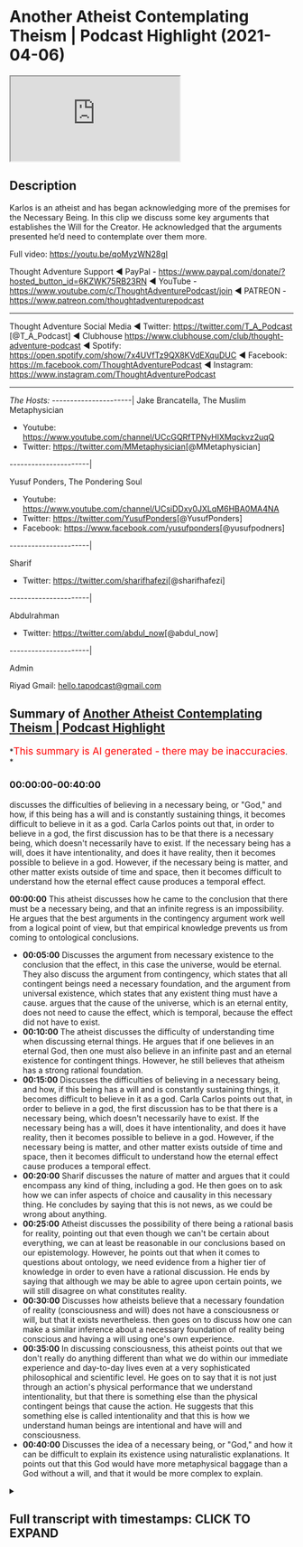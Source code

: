 # Another Atheist Contemplating Theism | Podcast Highlight (2021-04-06)

<iframe loading='lazy' allow='autoplay' src='https://www.youtube.com/embed/YATcLLcOqOM'></iframe>

## Description

Karlos is an atheist and has began acknowledging more of the premises for the Necessary Being. In this clip we discuss some key arguments that establishes the Will for the Creator. He acknowledged that the arguments presented he’d need to contemplate over them more.

Full video: <https://youtu.be/qoMyzWN28gI>

Thought Adventure Support
◄ PayPal - <https://www.paypal.com/donate/?hosted_button_id=6KZWK75RB23RN>
◄ YouTube - <https://www.youtube.com/c/ThoughtAdventurePodcast/join>
◄ PATREON - <https://www.patreon.com/thoughtadventurepodcast>
____________________________________________________________________

Thought Adventure Social Media
◄ Twitter: <https://twitter.com/T_A_Podcast​​> [@T_A_Podcast]
◄ Clubhouse <https://www.clubhouse.com/club/thought-adventure-podcast>
◄ Spotify: <https://open.spotify.com/show/7x4UVfTz9QX8KVdEXquDUC>
◄ Facebook: <https://m.facebook.com/ThoughtAdventurePodcast>
◄ Instagram: <https://www.instagram.com/ThoughtAdventurePodcast​>

----------------------------------------------------------------

*The Hosts:*
----------------------|
Jake Brancatella, The Muslim Metaphysician

- Youtube: <https://www.youtube.com/channel/UCcGQRfTPNyHlXMqckvz2uqQ>
- Twitter:  <https://twitter.com/MMetaphysician​​> [@MMetaphysician]

----------------------|

Yusuf Ponders, The Pondering Soul

- Youtube: <https://www.youtube.com/channel/UCsiDDxy0JXLqM6HBA0MA4NA>
- Twitter: <https://twitter.com/YusufPonders​​> [@YusufPonders]
- Facebook: <https://www.facebook.com/yusufponders​> [@yusufpodners]

----------------------|

Sharif

- Twitter: <https://twitter.com/sharifhafezi​​> [@sharifhafezi]

----------------------|

Abdulrahman

- Twitter: <https://twitter.com/abdul_now​> [@abdul_now]

----------------------|

Admin

Riyad
Gmail: hello.tapodcast@gmail.com

## Summary of [Another Atheist Contemplating Theism | Podcast Highlight](https://www.youtube.com/watch?v=YATcLLcOqOM)

*<span style="color:red; font-size:125%">This summary is AI generated - there may be inaccuracies</span>. *

### <a onclick="modifyYTiframeseektime('0')">00:00:00-00:40:00</a>

 discusses the difficulties of believing in a necessary being, or "God," and how, if this being has a will and is constantly sustaining things, it becomes difficult to believe in it as a god. Carla Carlos points out that, in order to believe in a god, the first discussion has to be that there is a necessary being, which doesn't necessarily have to exist. If the necessary being has a will, does it have intentionality, and does it have reality, then it becomes possible to believe in a god. However, if the necessary being is matter, and other matter exists outside of time and space, then it becomes difficult to understand how the eternal effect cause produces a temporal effect.

**<a onclick="modifyYTiframeseektime('0')">00:00:00</a>** This atheist discusses how he came to the conclusion that there must be a necessary being, and that an infinite regress is an impossibility. He argues that the best arguments in the contingency argument work well from a logical point of view, but that empirical knowledge prevents us from coming to ontological conclusions.

- **<a onclick="modifyYTiframeseektime('300')">00:05:00</a>** Discusses the argument from necessary existence to the conclusion that the effect, in this case the universe, would be eternal. They also discuss the argument from contingency, which states that all contingent beings need a necessary foundation, and the argument from universal existence, which states that any existent thing must have a cause. argues that the cause of the universe, which is an eternal entity, does not need to cause the effect, which is temporal, because the effect did not have to exist.
- **<a onclick="modifyYTiframeseektime('600')">00:10:00</a>** The atheist discusses the difficulty of understanding time when discussing eternal things. He argues that if one believes in an eternal God, then one must also believe in an infinite past and an eternal existence for contingent things. However, he still believes that atheism has a strong rational foundation.
- **<a onclick="modifyYTiframeseektime('900')">00:15:00</a>** Discusses the difficulties of believing in a necessary being, and how, if this being has a will and is constantly sustaining things, it becomes difficult to believe in it as a god. Carla Carlos points out that, in order to believe in a god, the first discussion has to be that there is a necessary being, which doesn't necessarily have to exist. If the necessary being has a will, does it have intentionality, and does it have reality, then it becomes possible to believe in a god. However, if the necessary being is matter, and other matter exists outside of time and space, then it becomes difficult to understand how the eternal effect cause produces a temporal effect.
- **<a onclick="modifyYTiframeseektime('1200')">00:20:00</a>** Sharif discusses the nature of matter and argues that it could encompass any kind of thing, including a god. He then goes on to ask how we can infer aspects of choice and causality in this necessary thing. He concludes by saying that this is not news, as we could be wrong about anything.
- **<a onclick="modifyYTiframeseektime('1500')">00:25:00</a>** Atheist discusses the possibility of there being a rational basis for reality, pointing out that even though we can't be certain about everything, we can at least be reasonable in our conclusions based on our epistemology. However, he points out that when it comes to questions about ontology, we need evidence from a higher tier of knowledge in order to even have a rational discussion. He ends by saying that although we may be able to agree upon certain points, we will still disagree on what constitutes reality.
- **<a onclick="modifyYTiframeseektime('1800')">00:30:00</a>** Discusses how atheists believe that a necessary foundation of reality (consciousness and will) does not have a consciousness or will, but that it exists nevertheless.  then goes on to discuss how one can make a similar inference about a necessary foundation of reality being conscious and having a will using one's own experience.
- **<a onclick="modifyYTiframeseektime('2100')">00:35:00</a>** In discussing consciousness, this atheist points out that we don't really do anything different than what we do within our immediate experience and day-to-day lives even at a very sophisticated philosophical and scientific level. He goes on to say that it is not just through an action's physical performance that we understand intentionality, but that there is something else than the physical contingent beings that cause the action. He suggests that this something else is called intentionality and that this is how we understand human beings are intentional and have will and consciousness.
- **<a onclick="modifyYTiframeseektime('2400')">00:40:00</a>** Discusses the idea of a necessary being, or "God," and how it can be difficult to explain its existence using naturalistic explanations. It points out that this God would have more metaphysical baggage than a God without a will, and that it would be more complex to explain.

<details><summary><h2>Full transcript with timestamps: CLICK TO EXPAND</h2></summary>

<a onclick="modifyYTiframeseektime('8')">0:00:08</a> we've got the  
<a onclick="modifyYTiframeseektime('9')">0:00:09</a> the next guest coming on uh the the  
<a onclick="modifyYTiframeseektime('11')">0:00:11</a> legendary  
<a onclick="modifyYTiframeseektime('12')">0:00:12</a> carlos who we have had on previously  
<a onclick="modifyYTiframeseektime('15')">0:00:15</a> hello there carlos how are you  
<a onclick="modifyYTiframeseektime('18')">0:00:18</a> hello don't try and pick me up too man  
<a onclick="modifyYTiframeseektime('22')">0:00:22</a> how are you doing dude i'm good i'm good  
<a onclick="modifyYTiframeseektime('25')">0:00:25</a> yourselves guys you right  
<a onclick="modifyYTiframeseektime('26')">0:00:26</a> yeah not bad okay carlos we've already  
<a onclick="modifyYTiframeseektime('29')">0:00:29</a> had one  
<a onclick="modifyYTiframeseektime('30')">0:00:30</a> atheist change his views on the channel  
<a onclick="modifyYTiframeseektime('34')">0:00:34</a> Laughter  
<a onclick="modifyYTiframeseektime('38')">0:00:38</a> all right okay yeah i mean uh  
<a onclick="modifyYTiframeseektime('41')">0:00:41</a> unfortunately  
<a onclick="modifyYTiframeseektime('42')">0:00:42</a> i have missed some of the conversation  
<a onclick="modifyYTiframeseektime('43')">0:00:43</a> so i hopefully you won't have to repeat  
<a onclick="modifyYTiframeseektime('45')">0:00:45</a> yourselves too much i think i've got the  
<a onclick="modifyYTiframeseektime('47')">0:00:47</a> general gist of it  
<a onclick="modifyYTiframeseektime('48')">0:00:48</a> and i did watch the part one of the  
<a onclick="modifyYTiframeseektime('51')">0:00:51</a> stream  
<a onclick="modifyYTiframeseektime('52')">0:00:52</a> where you were focusing on more of the  
<a onclick="modifyYTiframeseektime('54')">0:00:54</a> stage one so i think  
<a onclick="modifyYTiframeseektime('56')">0:00:56</a> just to set the scene i mean based on  
<a onclick="modifyYTiframeseektime('59')">0:00:59</a> the original discussion that you had  
<a onclick="modifyYTiframeseektime('60')">0:01:00</a> i i'm pretty much happy with you know  
<a onclick="modifyYTiframeseektime('64')">0:01:04</a> accepting that there has to be something  
<a onclick="modifyYTiframeseektime('65')">0:01:05</a> necessary  
<a onclick="modifyYTiframeseektime('67')">0:01:07</a> um as as the cause  
<a onclick="modifyYTiframeseektime('71')">0:01:11</a> or the reason for why everything exists  
<a onclick="modifyYTiframeseektime('74')">0:01:14</a> so  
<a onclick="modifyYTiframeseektime('74')">0:01:14</a> i'm pretty much happy with stage one  
<a onclick="modifyYTiframeseektime('78')">0:01:18</a> um i've not hired all of the arguments  
<a onclick="modifyYTiframeseektime('81')">0:01:21</a> for  
<a onclick="modifyYTiframeseektime('81')">0:01:21</a> your arguments for step two um  
<a onclick="modifyYTiframeseektime('84')">0:01:24</a> i suppose just from a general standpoint  
<a onclick="modifyYTiframeseektime('87')">0:01:27</a> and and you know previous thoughts i've  
<a onclick="modifyYTiframeseektime('90')">0:01:30</a> had on this particular question i don't  
<a onclick="modifyYTiframeseektime('93')">0:01:33</a> negate the existence of god or or  
<a onclick="modifyYTiframeseektime('96')">0:01:36</a> discount it for any  
<a onclick="modifyYTiframeseektime('97')">0:01:37</a> uh uh reason um i think it's  
<a onclick="modifyYTiframeseektime('101')">0:01:41</a> rational to believe that a god is  
<a onclick="modifyYTiframeseektime('104')">0:01:44</a> possible  
<a onclick="modifyYTiframeseektime('104')">0:01:44</a> um but i also think other possibilities  
<a onclick="modifyYTiframeseektime('107')">0:01:47</a> are rational  
<a onclick="modifyYTiframeseektime('109')">0:01:49</a> um and i think we kind of have a an  
<a onclick="modifyYTiframeseektime('112')">0:01:52</a> uh epistemological problem trying to get  
<a onclick="modifyYTiframeseektime('115')">0:01:55</a> to the bottom  
<a onclick="modifyYTiframeseektime('116')">0:01:56</a> of ontological conclusions because we  
<a onclick="modifyYTiframeseektime('119')">0:01:59</a> just we're just bound by that  
<a onclick="modifyYTiframeseektime('122')">0:02:02</a> distinction between  
<a onclick="modifyYTiframeseektime('123')">0:02:03</a> epistemology and ontology so i think  
<a onclick="modifyYTiframeseektime('126')">0:02:06</a> we're always going to have a problem  
<a onclick="modifyYTiframeseektime('127')">0:02:07</a> trying to  
<a onclick="modifyYTiframeseektime('128')">0:02:08</a> arrive at suitable conclusions that we  
<a onclick="modifyYTiframeseektime('132')">0:02:12</a> can be happy with  
<a onclick="modifyYTiframeseektime('134')">0:02:14</a> all we can do is get to approximations  
<a onclick="modifyYTiframeseektime('138')">0:02:18</a> because of the the other ontological  
<a onclick="modifyYTiframeseektime('140')">0:02:20</a> possibilities that are out there  
<a onclick="modifyYTiframeseektime('142')">0:02:22</a> such as deism pantheism naturalistic  
<a onclick="modifyYTiframeseektime('145')">0:02:25</a> pantheism  
<a onclick="modifyYTiframeseektime('146')">0:02:26</a> pan psychism um an evil god  
<a onclick="modifyYTiframeseektime('150')">0:02:30</a> you know there's many different um  
<a onclick="modifyYTiframeseektime('152')">0:02:32</a> possibilities on an ontological level  
<a onclick="modifyYTiframeseektime('155')">0:02:35</a> that could be the answer yeah so carlos  
<a onclick="modifyYTiframeseektime('158')">0:02:38</a> all we want to do is we  
<a onclick="modifyYTiframeseektime('159')">0:02:39</a> at this moment in time we want to say  
<a onclick="modifyYTiframeseektime('161')">0:02:41</a> can we go from a necessary  
<a onclick="modifyYTiframeseektime('163')">0:02:43</a> being yeah being here meaning foundation  
<a onclick="modifyYTiframeseektime('166')">0:02:46</a> to reality  
<a onclick="modifyYTiframeseektime('167')">0:02:47</a> and necessary being to a necessary being  
<a onclick="modifyYTiframeseektime('170')">0:02:50</a> that has conscious and chose to create  
<a onclick="modifyYTiframeseektime('173')">0:02:53</a> yeah so that's what we're trying to do  
<a onclick="modifyYTiframeseektime('175')">0:02:55</a> so from what i understand what you're  
<a onclick="modifyYTiframeseektime('176')">0:02:56</a> saying is you  
<a onclick="modifyYTiframeseektime('177')">0:02:57</a> are agnostic as to the nature of the  
<a onclick="modifyYTiframeseektime('180')">0:03:00</a> necessary being you believe a necessary  
<a onclick="modifyYTiframeseektime('181')">0:03:01</a> foundation  
<a onclick="modifyYTiframeseektime('182')">0:03:02</a> to reality exists but you're agnostic as  
<a onclick="modifyYTiframeseektime('185')">0:03:05</a> to whether it is  
<a onclick="modifyYTiframeseektime('187')">0:03:07</a> naturalistic or mechanistic or whether  
<a onclick="modifyYTiframeseektime('190')">0:03:10</a> it is  
<a onclick="modifyYTiframeseektime('190')">0:03:10</a> a willful agent what these would call  
<a onclick="modifyYTiframeseektime('193')">0:03:13</a> god  
<a onclick="modifyYTiframeseektime('194')">0:03:14</a> yeah yeah yeah pretty much and i think  
<a onclick="modifyYTiframeseektime('196')">0:03:16</a> with um you know without any  
<a onclick="modifyYTiframeseektime('198')">0:03:18</a> evidence to distinguish between the many  
<a onclick="modifyYTiframeseektime('200')">0:03:20</a> possibilities  
<a onclick="modifyYTiframeseektime('202')">0:03:22</a> um it's going to be difficult to try and  
<a onclick="modifyYTiframeseektime('205')">0:03:25</a> come to  
<a onclick="modifyYTiframeseektime('206')">0:03:26</a> a decision as to what you know you have  
<a onclick="modifyYTiframeseektime('207')">0:03:27</a> to be able to rule out the other  
<a onclick="modifyYTiframeseektime('209')">0:03:29</a> possibilities with your explanations i  
<a onclick="modifyYTiframeseektime('211')">0:03:31</a> think yeah so carlos really quickly uh  
<a onclick="modifyYTiframeseektime('214')">0:03:34</a> why did you come to the conclusion of a  
<a onclick="modifyYTiframeseektime('216')">0:03:36</a> necessary being in the first place  
<a onclick="modifyYTiframeseektime('218')">0:03:38</a> very very like very briefly um  
<a onclick="modifyYTiframeseektime('221')">0:03:41</a> i mean i think the kalam cosmological  
<a onclick="modifyYTiframeseektime('223')">0:03:43</a> argument is probably  
<a onclick="modifyYTiframeseektime('224')">0:03:44</a> among the best um types of arguments in  
<a onclick="modifyYTiframeseektime('228')">0:03:48</a> the contingency argument  
<a onclick="modifyYTiframeseektime('230')">0:03:50</a> as well i think these arguments work  
<a onclick="modifyYTiframeseektime('232')">0:03:52</a> very well from a logical point of view  
<a onclick="modifyYTiframeseektime('234')">0:03:54</a> but obviously we're using like  
<a onclick="modifyYTiframeseektime('237')">0:03:57</a> empirical knowledge to try and come to  
<a onclick="modifyYTiframeseektime('241')">0:04:01</a> ontological conclusions so i don't think  
<a onclick="modifyYTiframeseektime('244')">0:04:04</a> that we can even  
<a onclick="modifyYTiframeseektime('246')">0:04:06</a> if we can't yes yes i accept that  
<a onclick="modifyYTiframeseektime('249')">0:04:09</a> there's a necessary  
<a onclick="modifyYTiframeseektime('250')">0:04:10</a> uh existence for everything else to  
<a onclick="modifyYTiframeseektime('252')">0:04:12</a> exist  
<a onclick="modifyYTiframeseektime('254')">0:04:14</a> it's just that we can't  
<a onclick="modifyYTiframeseektime('257')">0:04:17</a> be settled on those ontological  
<a onclick="modifyYTiframeseektime('259')">0:04:19</a> conclusions and  
<a onclick="modifyYTiframeseektime('261')">0:04:21</a> unless we have evidence from an  
<a onclick="modifyYTiframeseektime('264')">0:04:24</a> ontological tier  
<a onclick="modifyYTiframeseektime('265')">0:04:25</a> of knowledge but what we can say  
<a onclick="modifyYTiframeseektime('269')">0:04:29</a> uh what you what you are saying it seems  
<a onclick="modifyYTiframeseektime('271')">0:04:31</a> to me is  
<a onclick="modifyYTiframeseektime('272')">0:04:32</a> is that okay whatever begins to exist as  
<a onclick="modifyYTiframeseektime('275')">0:04:35</a> a cause the universe began to exist  
<a onclick="modifyYTiframeseektime('276')">0:04:36</a> therefore the universe has a cause an  
<a onclick="modifyYTiframeseektime('278')">0:04:38</a> infinite regress is an impossibility  
<a onclick="modifyYTiframeseektime('280')">0:04:40</a> therefore there must be something which  
<a onclick="modifyYTiframeseektime('281')">0:04:41</a> is independent  
<a onclick="modifyYTiframeseektime('283')">0:04:43</a> yeah eternal that caused uh  
<a onclick="modifyYTiframeseektime('286')">0:04:46</a> contingent limited things to exist  
<a onclick="modifyYTiframeseektime('289')">0:04:49</a> that's one formulation of the argument  
<a onclick="modifyYTiframeseektime('291')">0:04:51</a> yeah  
<a onclick="modifyYTiframeseektime('292')">0:04:52</a> so we are saying something about we are  
<a onclick="modifyYTiframeseektime('294')">0:04:54</a> giving some sort of ontology to  
<a onclick="modifyYTiframeseektime('296')">0:04:56</a> this necessary being we're saying it's  
<a onclick="modifyYTiframeseektime('299')">0:04:59</a> not caused it's independent  
<a onclick="modifyYTiframeseektime('302')">0:05:02</a> it's eternal and it had the power to  
<a onclick="modifyYTiframeseektime('304')">0:05:04</a> create  
<a onclick="modifyYTiframeseektime('305')">0:05:05</a> these are the things that we're coming  
<a onclick="modifyYTiframeseektime('306')">0:05:06</a> to to the as  
<a onclick="modifyYTiframeseektime('308')">0:05:08</a> the logical entailment of the argument  
<a onclick="modifyYTiframeseektime('312')">0:05:12</a> yeah so there are positive things that  
<a onclick="modifyYTiframeseektime('314')">0:05:14</a> we are saying about  
<a onclick="modifyYTiframeseektime('316')">0:05:16</a> the ontology the being of this necessary  
<a onclick="modifyYTiframeseektime('319')">0:05:19</a> being  
<a onclick="modifyYTiframeseektime('320')">0:05:20</a> uh so you know we are saying these  
<a onclick="modifyYTiframeseektime('322')">0:05:22</a> things and the next question is is that  
<a onclick="modifyYTiframeseektime('324')">0:05:24</a> okay using the same  
<a onclick="modifyYTiframeseektime('327')">0:05:27</a> basically the same premises of how we  
<a onclick="modifyYTiframeseektime('329')">0:05:29</a> came to a necessary being  
<a onclick="modifyYTiframeseektime('331')">0:05:31</a> we're going to use the same premises and  
<a onclick="modifyYTiframeseektime('332')">0:05:32</a> say well this necessary being  
<a onclick="modifyYTiframeseektime('334')">0:05:34</a> the best explanation or the only  
<a onclick="modifyYTiframeseektime('336')">0:05:36</a> explanation is to assign a will  
<a onclick="modifyYTiframeseektime('339')">0:05:39</a> yeah intentionality and the reason why i  
<a onclick="modifyYTiframeseektime('341')">0:05:41</a> would say that  
<a onclick="modifyYTiframeseektime('342')">0:05:42</a> is what i said to justin earlier i don't  
<a onclick="modifyYTiframeseektime('344')">0:05:44</a> know if you heard that conversation with  
<a onclick="modifyYTiframeseektime('346')">0:05:46</a> justin  
<a onclick="modifyYTiframeseektime('346')">0:05:46</a> but i said to him that look if you've  
<a onclick="modifyYTiframeseektime('348')">0:05:48</a> got everything necessary  
<a onclick="modifyYTiframeseektime('350')">0:05:50</a> for an effect to take place so if  
<a onclick="modifyYTiframeseektime('352')">0:05:52</a> everything necessary in a cause  
<a onclick="modifyYTiframeseektime('354')">0:05:54</a> exists to cause an effect and the cause  
<a onclick="modifyYTiframeseektime('358')">0:05:58</a> itself is not uh you know it's for it  
<a onclick="modifyYTiframeseektime('362')">0:06:02</a> you know  
<a onclick="modifyYTiframeseektime('362')">0:06:02</a> has no choice but to cause then what  
<a onclick="modifyYTiframeseektime('365')">0:06:05</a> you're going to have you're going to  
<a onclick="modifyYTiframeseektime('366')">0:06:06</a> have an effect isn't it  
<a onclick="modifyYTiframeseektime('367')">0:06:07</a> does that make sense carlos yeah in a  
<a onclick="modifyYTiframeseektime('369')">0:06:09</a> deterministic way  
<a onclick="modifyYTiframeseektime('370')">0:06:10</a> yeah now if the cause is eternal  
<a onclick="modifyYTiframeseektime('374')">0:06:14</a> what would the effect be  
<a onclick="modifyYTiframeseektime('377')">0:06:17</a> if the cause was eternal yeah so when  
<a onclick="modifyYTiframeseektime('380')">0:06:20</a> you talk about the cause you mean the  
<a onclick="modifyYTiframeseektime('382')">0:06:22</a> necessary existence  
<a onclick="modifyYTiframeseektime('383')">0:06:23</a> yeah yeah so everything necessary for  
<a onclick="modifyYTiframeseektime('385')">0:06:25</a> this necessary existence to cause its  
<a onclick="modifyYTiframeseektime('388')">0:06:28</a> effect  
<a onclick="modifyYTiframeseektime('389')">0:06:29</a> exists because it's independent there's  
<a onclick="modifyYTiframeseektime('392')">0:06:32</a> nothing external to it  
<a onclick="modifyYTiframeseektime('394')">0:06:34</a> so if this eternal cause exists  
<a onclick="modifyYTiframeseektime('398')">0:06:38</a> and it did not and it was compelled to  
<a onclick="modifyYTiframeseektime('400')">0:06:40</a> create  
<a onclick="modifyYTiframeseektime('401')">0:06:41</a> yeah then the effect  
<a onclick="modifyYTiframeseektime('404')">0:06:44</a> would be what would it be temporal or  
<a onclick="modifyYTiframeseektime('407')">0:06:47</a> eternal  
<a onclick="modifyYTiframeseektime('409')">0:06:49</a> um would it be temporal or eternal i'd  
<a onclick="modifyYTiframeseektime('414')">0:06:54</a> say  
<a onclick="modifyYTiframeseektime('414')">0:06:54</a> meaning would it have a beginning or  
<a onclick="modifyYTiframeseektime('416')">0:06:56</a> would it always exist i think well  
<a onclick="modifyYTiframeseektime('418')">0:06:58</a> there's a possibility it could be either  
<a onclick="modifyYTiframeseektime('421')">0:07:01</a> depending on the nature of the necessary  
<a onclick="modifyYTiframeseektime('424')">0:07:04</a> existence  
<a onclick="modifyYTiframeseektime('425')">0:07:05</a> so the necessary existence has to cause  
<a onclick="modifyYTiframeseektime('429')">0:07:09</a> it cannot not cause is that what you  
<a onclick="modifyYTiframeseektime('432')">0:07:12</a> believe  
<a onclick="modifyYTiframeseektime('433')">0:07:13</a> is it no no i'm saying from this i'm  
<a onclick="modifyYTiframeseektime('436')">0:07:16</a> using this as an  
<a onclick="modifyYTiframeseektime('437')">0:07:17</a> an argument to say that if we accept  
<a onclick="modifyYTiframeseektime('441')">0:07:21</a> a necessary being does not have a will  
<a onclick="modifyYTiframeseektime('444')">0:07:24</a> meaning it was compelled to to have the  
<a onclick="modifyYTiframeseektime('446')">0:07:26</a> effect  
<a onclick="modifyYTiframeseektime('447')">0:07:27</a> or cause the effect then for the cause  
<a onclick="modifyYTiframeseektime('450')">0:07:30</a> to exist  
<a onclick="modifyYTiframeseektime('451')">0:07:31</a> you would have the effects yeah  
<a onclick="modifyYTiframeseektime('454')">0:07:34</a> it wouldn't necessitate the effect right  
<a onclick="modifyYTiframeseektime('456')">0:07:36</a> yeah it would necessitate  
<a onclick="modifyYTiframeseektime('458')">0:07:38</a> yeah now if the cause is eternal  
<a onclick="modifyYTiframeseektime('461')">0:07:41</a> the effect would have to also be eternal  
<a onclick="modifyYTiframeseektime('464')">0:07:44</a> yeah i could see where you're going with  
<a onclick="modifyYTiframeseektime('466')">0:07:46</a> that yeah yeah so  
<a onclick="modifyYTiframeseektime('468')">0:07:48</a> in the in the argument you've already  
<a onclick="modifyYTiframeseektime('470')">0:07:50</a> accepted  
<a onclick="modifyYTiframeseektime('471')">0:07:51</a> which is actually an infinite regress of  
<a onclick="modifyYTiframeseektime('474')">0:07:54</a> contingent limited beings is impossible  
<a onclick="modifyYTiframeseektime('477')">0:07:57</a> then we've accepted that contingent  
<a onclick="modifyYTiframeseektime('480')">0:08:00</a> beings  
<a onclick="modifyYTiframeseektime('481')">0:08:01</a> which also includes the universe had a  
<a onclick="modifyYTiframeseektime('482')">0:08:02</a> beginning to its existence  
<a onclick="modifyYTiframeseektime('485')">0:08:05</a> it didn't always exist  
<a onclick="modifyYTiframeseektime('488')">0:08:08</a> yeah but i mean when we when we say that  
<a onclick="modifyYTiframeseektime('491')">0:08:11</a> we're only talking about our  
<a onclick="modifyYTiframeseektime('492')">0:08:12</a> our space and our time and our matter  
<a onclick="modifyYTiframeseektime('495')">0:08:15</a> within that  
<a onclick="modifyYTiframeseektime('496')">0:08:16</a> so anything outside of that could be  
<a onclick="modifyYTiframeseektime('498')">0:08:18</a> subject to different laws  
<a onclick="modifyYTiframeseektime('500')">0:08:20</a> yeah but that's why carlos that's why i  
<a onclick="modifyYTiframeseektime('502')">0:08:22</a> asked you the question why did you come  
<a onclick="modifyYTiframeseektime('504')">0:08:24</a> to the conclusion of a necessary being  
<a onclick="modifyYTiframeseektime('506')">0:08:26</a> and you said well you know and we went  
<a onclick="modifyYTiframeseektime('508')">0:08:28</a> through the very briefly the  
<a onclick="modifyYTiframeseektime('509')">0:08:29</a> cosmological argument the contingency  
<a onclick="modifyYTiframeseektime('511')">0:08:31</a> argument because both these arguments  
<a onclick="modifyYTiframeseektime('513')">0:08:33</a> they're not necessarily talking about  
<a onclick="modifyYTiframeseektime('515')">0:08:35</a> different types of contingency they're  
<a onclick="modifyYTiframeseektime('517')">0:08:37</a> saying  
<a onclick="modifyYTiframeseektime('517')">0:08:37</a> all contingent being needs a necessary  
<a onclick="modifyYTiframeseektime('519')">0:08:39</a> foundation  
<a onclick="modifyYTiframeseektime('520')">0:08:40</a> the necessary foundation is the cause of  
<a onclick="modifyYTiframeseektime('524')">0:08:44</a> all contingent beings  
<a onclick="modifyYTiframeseektime('525')">0:08:45</a> but all contingent beings had a  
<a onclick="modifyYTiframeseektime('527')">0:08:47</a> beginning to their existence  
<a onclick="modifyYTiframeseektime('531')">0:08:51</a> so that's what that's what you've agreed  
<a onclick="modifyYTiframeseektime('532')">0:08:52</a> with you've agreed that contingent  
<a onclick="modifyYTiframeseektime('534')">0:08:54</a> beings  
<a onclick="modifyYTiframeseektime('534')">0:08:54</a> clues the universe had a beginning  
<a onclick="modifyYTiframeseektime('537')">0:08:57</a> there's something  
<a onclick="modifyYTiframeseektime('538')">0:08:58</a> outside of contingent beings that is the  
<a onclick="modifyYTiframeseektime('540')">0:09:00</a> cause which did not have a beginning is  
<a onclick="modifyYTiframeseektime('542')">0:09:02</a> eternal  
<a onclick="modifyYTiframeseektime('544')">0:09:04</a> this eternal cause yeah exists  
<a onclick="modifyYTiframeseektime('548')">0:09:08</a> but not an eternal effect  
<a onclick="modifyYTiframeseektime('553')">0:09:13</a> right temporal yeah yeah it's temporal  
<a onclick="modifyYTiframeseektime('556')">0:09:16</a> that's right  
<a onclick="modifyYTiframeseektime('557')">0:09:17</a> so on what basis can you say  
<a onclick="modifyYTiframeseektime('561')">0:09:21</a> that the eternal cause is necessitated  
<a onclick="modifyYTiframeseektime('565')">0:09:25</a> to cause an effect when the effect is  
<a onclick="modifyYTiframeseektime('568')">0:09:28</a> not  
<a onclick="modifyYTiframeseektime('570')">0:09:30</a> necessitated in this instance  
<a onclick="modifyYTiframeseektime('574')">0:09:34</a> the effect did not have to exist  
<a onclick="modifyYTiframeseektime('578')">0:09:38</a> the cause did not have to cause  
<a onclick="modifyYTiframeseektime('581')">0:09:41</a> the effect that's what we're coming to  
<a onclick="modifyYTiframeseektime('583')">0:09:43</a> in terms of our observation  
<a onclick="modifyYTiframeseektime('585')">0:09:45</a> of a temporal contingent uh universal  
<a onclick="modifyYTiframeseektime('588')">0:09:48</a> existence the cause did not have to  
<a onclick="modifyYTiframeseektime('592')">0:09:52</a> pause  
<a onclick="modifyYTiframeseektime('593')">0:09:53</a> Music  
<a onclick="modifyYTiframeseektime('596')">0:09:56</a> then the effect would be eternal  
<a onclick="modifyYTiframeseektime('602')">0:10:02</a> yeah i don't know it's difficult because  
<a onclick="modifyYTiframeseektime('606')">0:10:06</a> the whole concept of time becomes very  
<a onclick="modifyYTiframeseektime('609')">0:10:09</a> difficult when you're talking about  
<a onclick="modifyYTiframeseektime('610')">0:10:10</a> eternal things  
<a onclick="modifyYTiframeseektime('611')">0:10:11</a> things that are contingent um because  
<a onclick="modifyYTiframeseektime('614')">0:10:14</a> obviously if you believe  
<a onclick="modifyYTiframeseektime('615')">0:10:15</a> um that god exists and god is eternal  
<a onclick="modifyYTiframeseektime('619')">0:10:19</a> then you believe in like in it like in  
<a onclick="modifyYTiframeseektime('621')">0:10:21</a> essentially an infinite past  
<a onclick="modifyYTiframeseektime('624')">0:10:24</a> and then then that become then that sort  
<a onclick="modifyYTiframeseektime('627')">0:10:27</a> of  
<a onclick="modifyYTiframeseektime('628')">0:10:28</a> goes outside of our understanding of  
<a onclick="modifyYTiframeseektime('630')">0:10:30</a> what time actually is  
<a onclick="modifyYTiframeseektime('633')">0:10:33</a> so when you're saying that yeah i've  
<a onclick="modifyYTiframeseektime('635')">0:10:35</a> gone so when you're saying  
<a onclick="modifyYTiframeseektime('636')">0:10:36</a> no i was going to i was going to say  
<a onclick="modifyYTiframeseektime('637')">0:10:37</a> color so i think we  
<a onclick="modifyYTiframeseektime('639')">0:10:39</a> the point being is this is that you  
<a onclick="modifyYTiframeseektime('641')">0:10:41</a> could still say  
<a onclick="modifyYTiframeseektime('642')">0:10:42</a> we we sort of agreed upon certain key  
<a onclick="modifyYTiframeseektime('645')">0:10:45</a> premises of the argument  
<a onclick="modifyYTiframeseektime('647')">0:10:47</a> that an infinite regress is impossible  
<a onclick="modifyYTiframeseektime('650')">0:10:50</a> yeah  
<a onclick="modifyYTiframeseektime('650')">0:10:50</a> so there can't be an eternal amount of  
<a onclick="modifyYTiframeseektime('653')">0:10:53</a> events of limited things  
<a onclick="modifyYTiframeseektime('655')">0:10:55</a> you know in this chain of series that's  
<a onclick="modifyYTiframeseektime('657')">0:10:57</a> impossible  
<a onclick="modifyYTiframeseektime('658')">0:10:58</a> there's an eternal cause that started  
<a onclick="modifyYTiframeseektime('662')">0:11:02</a> a chain of events yeah now if you're  
<a onclick="modifyYTiframeseektime('665')">0:11:05</a> like i said  
<a onclick="modifyYTiframeseektime('666')">0:11:06</a> the other way to argue the other way  
<a onclick="modifyYTiframeseektime('668')">0:11:08</a> would be to say okay  
<a onclick="modifyYTiframeseektime('669')">0:11:09</a> well the eternal cause was compelled to  
<a onclick="modifyYTiframeseektime('673')">0:11:13</a> call so therefore  
<a onclick="modifyYTiframeseektime('674')">0:11:14</a> it had to uh cause its effects  
<a onclick="modifyYTiframeseektime('677')">0:11:17</a> so the effect would have to be eternal  
<a onclick="modifyYTiframeseektime('680')">0:11:20</a> yeah  
<a onclick="modifyYTiframeseektime('681')">0:11:21</a> so that's just the other way of arguing  
<a onclick="modifyYTiframeseektime('682')">0:11:22</a> it that's what you would say okay so  
<a onclick="modifyYTiframeseektime('684')">0:11:24</a> therefore  
<a onclick="modifyYTiframeseektime('685')">0:11:25</a> the universe and contingent things are  
<a onclick="modifyYTiframeseektime('687')">0:11:27</a> eternal in infinite regresses  
<a onclick="modifyYTiframeseektime('689')">0:11:29</a> exists that explains or that  
<a onclick="modifyYTiframeseektime('692')">0:11:32</a> that that allows us to be in this  
<a onclick="modifyYTiframeseektime('695')">0:11:35</a> agnostic position  
<a onclick="modifyYTiframeseektime('697')">0:11:37</a> of saying well is the uh nesso being a  
<a onclick="modifyYTiframeseektime('700')">0:11:40</a> creator of mechanical force but i'm  
<a onclick="modifyYTiframeseektime('702')">0:11:42</a> saying we're not allowed to be an  
<a onclick="modifyYTiframeseektime('703')">0:11:43</a> agnostic position because we've already  
<a onclick="modifyYTiframeseektime('705')">0:11:45</a> accepted an infinite regress of  
<a onclick="modifyYTiframeseektime('707')">0:11:47</a> contingent beings is impossible  
<a onclick="modifyYTiframeseektime('709')">0:11:49</a> yeah so it had a beginning there's a  
<a onclick="modifyYTiframeseektime('711')">0:11:51</a> beginning in the chain  
<a onclick="modifyYTiframeseektime('713')">0:11:53</a> yeah which therefore means it's not  
<a onclick="modifyYTiframeseektime('715')">0:11:55</a> eternal  
<a onclick="modifyYTiframeseektime('717')">0:11:57</a> what however you want to frame time  
<a onclick="modifyYTiframeseektime('719')">0:11:59</a> relational idealistic  
<a onclick="modifyYTiframeseektime('721')">0:12:01</a> objective you however you want to frame  
<a onclick="modifyYTiframeseektime('722')">0:12:02</a> time it had a beginning  
<a onclick="modifyYTiframeseektime('725')">0:12:05</a> yeah whereas this cause did not have a  
<a onclick="modifyYTiframeseektime('728')">0:12:08</a> beginning  
<a onclick="modifyYTiframeseektime('728')">0:12:08</a> therefore the cause was not compelled  
<a onclick="modifyYTiframeseektime('732')">0:12:12</a> to cause the effect  
<a onclick="modifyYTiframeseektime('735')">0:12:15</a> right okay that's what we observe  
<a onclick="modifyYTiframeseektime('738')">0:12:18</a> so like i said we can we're already  
<a onclick="modifyYTiframeseektime('740')">0:12:20</a> making ontological  
<a onclick="modifyYTiframeseektime('741')">0:12:21</a> uh you know positive claims about the  
<a onclick="modifyYTiframeseektime('744')">0:12:24</a> ontology of this necessary being that  
<a onclick="modifyYTiframeseektime('745')">0:12:25</a> it's eternal that it's  
<a onclick="modifyYTiframeseektime('747')">0:12:27</a> independent nothing external to it that  
<a onclick="modifyYTiframeseektime('750')">0:12:30</a> it caused  
<a onclick="modifyYTiframeseektime('751')">0:12:31</a> and created contingent things we're  
<a onclick="modifyYTiframeseektime('753')">0:12:33</a> already making that and i'm saying the  
<a onclick="modifyYTiframeseektime('754')">0:12:34</a> other thing that we can make  
<a onclick="modifyYTiframeseektime('756')">0:12:36</a> as a another property is that the cause  
<a onclick="modifyYTiframeseektime('759')">0:12:39</a> is necessary being  
<a onclick="modifyYTiframeseektime('760')">0:12:40</a> is not compelled to create  
<a onclick="modifyYTiframeseektime('764')">0:12:44</a> which means it chose to create that's  
<a onclick="modifyYTiframeseektime('767')">0:12:47</a> the other attribute and property would  
<a onclick="modifyYTiframeseektime('770')">0:12:50</a> attribute to the necessary being this  
<a onclick="modifyYTiframeseektime('771')">0:12:51</a> doesn't necessarily mean that therefore  
<a onclick="modifyYTiframeseektime('773')">0:12:53</a> you need to make a muslim carlos  
<a onclick="modifyYTiframeseektime('775')">0:12:55</a> i'm not saying that all i'm saying is  
<a onclick="modifyYTiframeseektime('778')">0:12:58</a> that it  
<a onclick="modifyYTiframeseektime('779')">0:12:59</a> takes you from just being a simple  
<a onclick="modifyYTiframeseektime('781')">0:13:01</a> agnostic  
<a onclick="modifyYTiframeseektime('782')">0:13:02</a> atheist to somebody who would say that  
<a onclick="modifyYTiframeseektime('784')">0:13:04</a> actually theism  
<a onclick="modifyYTiframeseektime('786')">0:13:06</a> has a strong rational foundation for it  
<a onclick="modifyYTiframeseektime('790')">0:13:10</a> yeah in fact i don't know if you can go  
<a onclick="modifyYTiframeseektime('793')">0:13:13</a> straight to theism though because you've  
<a onclick="modifyYTiframeseektime('794')">0:13:14</a> still got deism  
<a onclick="modifyYTiframeseektime('797')">0:13:17</a> well if you if you want deism yeah you  
<a onclick="modifyYTiframeseektime('800')">0:13:20</a> could  
<a onclick="modifyYTiframeseektime('800')">0:13:20</a> you could argue for deism yeah but  
<a onclick="modifyYTiframeseektime('802')">0:13:22</a> you're not arguing for atheism anymore  
<a onclick="modifyYTiframeseektime('806')">0:13:26</a> i think jake wanted to comment yeah yeah  
<a onclick="modifyYTiframeseektime('809')">0:13:29</a> go for it  
<a onclick="modifyYTiframeseektime('810')">0:13:30</a> now i was just gonna say i mean what's  
<a onclick="modifyYTiframeseektime('813')">0:13:33</a> the dichotomy that you're drawing  
<a onclick="modifyYTiframeseektime('815')">0:13:35</a> between deism and theism  
<a onclick="modifyYTiframeseektime('819')">0:13:39</a> um well obviously with deism it's to  
<a onclick="modifyYTiframeseektime('822')">0:13:42</a> suggest that  
<a onclick="modifyYTiframeseektime('822')">0:13:42</a> god exists but either  
<a onclick="modifyYTiframeseektime('826')">0:13:46</a> doesn't care or doesn't intervene  
<a onclick="modifyYTiframeseektime('829')">0:13:49</a> with the natural world or or is  
<a onclick="modifyYTiframeseektime('832')">0:13:52</a> you know human beings or anything like  
<a onclick="modifyYTiframeseektime('834')">0:13:54</a> that that's the major distinction so  
<a onclick="modifyYTiframeseektime('836')">0:13:56</a> that's what i'm saying you can you  
<a onclick="modifyYTiframeseektime('837')">0:13:57</a> couldn't jump from the arguments that  
<a onclick="modifyYTiframeseektime('839')">0:13:59</a> you've made to  
<a onclick="modifyYTiframeseektime('840')">0:14:00</a> straight to theism you'd need a few more  
<a onclick="modifyYTiframeseektime('842')">0:14:02</a> steps yeah we just mean that god exists  
<a onclick="modifyYTiframeseektime('845')">0:14:05</a> yeah but i i would even say that it is  
<a onclick="modifyYTiframeseektime('847')">0:14:07</a> possible  
<a onclick="modifyYTiframeseektime('848')">0:14:08</a> if we're saying that these things are  
<a onclick="modifyYTiframeseektime('849')">0:14:09</a> dependent upon god  
<a onclick="modifyYTiframeseektime('851')">0:14:11</a> that they're permanent dependent they  
<a onclick="modifyYTiframeseektime('852')">0:14:12</a> never become independent from him and so  
<a onclick="modifyYTiframeseektime('854')">0:14:14</a> theism itself as this position that god  
<a onclick="modifyYTiframeseektime('857')">0:14:17</a> creates things  
<a onclick="modifyYTiframeseektime('858')">0:14:18</a> and then leaves things to kind of go on  
<a onclick="modifyYTiframeseektime('860')">0:14:20</a> without him  
<a onclick="modifyYTiframeseektime('862')">0:14:22</a> um is to suggest these things become  
<a onclick="modifyYTiframeseektime('864')">0:14:24</a> independent in a way  
<a onclick="modifyYTiframeseektime('865')">0:14:25</a> and i think we've give good arguments to  
<a onclick="modifyYTiframeseektime('867')">0:14:27</a> suggest that this is absurd that these  
<a onclick="modifyYTiframeseektime('869')">0:14:29</a> things are dependent upon the thing  
<a onclick="modifyYTiframeseektime('871')">0:14:31</a> that that necessary being and so if  
<a onclick="modifyYTiframeseektime('874')">0:14:34</a> you're  
<a onclick="modifyYTiframeseektime('874')">0:14:34</a> willing to uh attribute at least a will  
<a onclick="modifyYTiframeseektime('878')">0:14:38</a> um to this necessary being and  
<a onclick="modifyYTiframeseektime('882')">0:14:42</a> we can get to the conclusion that it's  
<a onclick="modifyYTiframeseektime('883')">0:14:43</a> consistently  
<a onclick="modifyYTiframeseektime('885')">0:14:45</a> um giving everything that it has  
<a onclick="modifyYTiframeseektime('889')">0:14:49</a> to it and sustaining all things  
<a onclick="modifyYTiframeseektime('891')">0:14:51</a> constantly  
<a onclick="modifyYTiframeseektime('892')">0:14:52</a> during their existence bringing things  
<a onclick="modifyYTiframeseektime('894')">0:14:54</a> into being  
<a onclick="modifyYTiframeseektime('895')">0:14:55</a> taking them out of being then there is  
<a onclick="modifyYTiframeseektime('897')">0:14:57</a> this constant  
<a onclick="modifyYTiframeseektime('899')">0:14:59</a> um interaction between this necessary  
<a onclick="modifyYTiframeseektime('902')">0:15:02</a> being and the things that it's creating  
<a onclick="modifyYTiframeseektime('904')">0:15:04</a> and sustaining  
<a onclick="modifyYTiframeseektime('905')">0:15:05</a> and so it's it becomes i would say  
<a onclick="modifyYTiframeseektime('908')">0:15:08</a> it ends up being a very difficult  
<a onclick="modifyYTiframeseektime('909')">0:15:09</a> position to sort of sustain  
<a onclick="modifyYTiframeseektime('911')">0:15:11</a> for the deist at this point if you're if  
<a onclick="modifyYTiframeseektime('915')">0:15:15</a> that is obviously you're um willing to  
<a onclick="modifyYTiframeseektime('917')">0:15:17</a> concede on the points that  
<a onclick="modifyYTiframeseektime('918')">0:15:18</a> uh the all dependent things are  
<a onclick="modifyYTiframeseektime('921')">0:15:21</a> dependent on the necessary being  
<a onclick="modifyYTiframeseektime('923')">0:15:23</a> and they are constantly dependent upon  
<a onclick="modifyYTiframeseektime('925')">0:15:25</a> him or  
<a onclick="modifyYTiframeseektime('926')">0:15:26</a> it if you if you don't want to go as far  
<a onclick="modifyYTiframeseektime('928')">0:15:28</a> as seeing him um  
<a onclick="modifyYTiframeseektime('930')">0:15:30</a> so you know and in that case there would  
<a onclick="modifyYTiframeseektime('931')">0:15:31</a> need to be extra arguments  
<a onclick="modifyYTiframeseektime('933')">0:15:33</a> on behalf of the deist in order to lead  
<a onclick="modifyYTiframeseektime('936')">0:15:36</a> us to their conclusion rather than the  
<a onclick="modifyYTiframeseektime('937')">0:15:37</a> theistic one  
<a onclick="modifyYTiframeseektime('938')">0:15:38</a> that is this billy this being that is  
<a onclick="modifyYTiframeseektime('941')">0:15:41</a> necessary has a will  
<a onclick="modifyYTiframeseektime('943')">0:15:43</a> and is constantly sustaining um that you  
<a onclick="modifyYTiframeseektime('946')">0:15:46</a> can  
<a onclick="modifyYTiframeseektime('947')">0:15:47</a> infer or tie this notion of constant  
<a onclick="modifyYTiframeseektime('949')">0:15:49</a> interaction or care  
<a onclick="modifyYTiframeseektime('951')">0:15:51</a> if you want to use that um although it's  
<a onclick="modifyYTiframeseektime('953')">0:15:53</a> obviously in this case would be used in  
<a onclick="modifyYTiframeseektime('955')">0:15:55</a> a quite a loose term  
<a onclick="modifyYTiframeseektime('956')">0:15:56</a> um yeah see see carla carlos the issue  
<a onclick="modifyYTiframeseektime('959')">0:15:59</a> is this is that  
<a onclick="modifyYTiframeseektime('960')">0:16:00</a> in order to adopt the position of theism  
<a onclick="modifyYTiframeseektime('963')">0:16:03</a> yeah the first first discussion has to  
<a onclick="modifyYTiframeseektime('965')">0:16:05</a> be is there necessary being doesn't  
<a onclick="modifyYTiframeseektime('966')">0:16:06</a> necessarily  
<a onclick="modifyYTiframeseektime('967')">0:16:07</a> have to exist the next question then  
<a onclick="modifyYTiframeseektime('969')">0:16:09</a> becomes  
<a onclick="modifyYTiframeseektime('970')">0:16:10</a> is this necessary being is it does it  
<a onclick="modifyYTiframeseektime('972')">0:16:12</a> have a will yeah does it does it choose  
<a onclick="modifyYTiframeseektime('974')">0:16:14</a> to create did have intentionality  
<a onclick="modifyYTiframeseektime('977')">0:16:17</a> and then we can go and move to a  
<a onclick="modifyYTiframeseektime('978')">0:16:18</a> discussion of does it have  
<a onclick="modifyYTiframeseektime('980')">0:16:20</a> actuality you know does it is this  
<a onclick="modifyYTiframeseektime('983')">0:16:23</a> theistic  
<a onclick="modifyYTiframeseektime('984')">0:16:24</a> god does it have presence within the  
<a onclick="modifyYTiframeseektime('986')">0:16:26</a> universe and within our lives  
<a onclick="modifyYTiframeseektime('988')">0:16:28</a> but i'm just saying is that what  
<a onclick="modifyYTiframeseektime('989')">0:16:29</a> position do you think you are in in  
<a onclick="modifyYTiframeseektime('990')">0:16:30</a> terms of those three  
<a onclick="modifyYTiframeseektime('997')">0:16:37</a> so i call it i don't know if carlos are  
<a onclick="modifyYTiframeseektime('999')">0:16:39</a> you on mute if you can yeah you're sorry  
<a onclick="modifyYTiframeseektime('1002')">0:16:42</a> yeah yeah sorry so those three things  
<a onclick="modifyYTiframeseektime('1004')">0:16:44</a> there's a necessary being  
<a onclick="modifyYTiframeseektime('1005')">0:16:45</a> that's it that's what you said then you  
<a onclick="modifyYTiframeseektime('1008')">0:16:48</a> had  
<a onclick="modifyYTiframeseektime('1008')">0:16:48</a> a necessary being with a will yeah this  
<a onclick="modifyYTiframeseektime('1011')">0:16:51</a> is where we were trying to get to  
<a onclick="modifyYTiframeseektime('1013')">0:16:53</a> and then obviously the third uh position  
<a onclick="modifyYTiframeseektime('1016')">0:16:56</a> would be  
<a onclick="modifyYTiframeseektime('1017')">0:16:57</a> this god intervenes within the universe  
<a onclick="modifyYTiframeseektime('1019')">0:16:59</a> now all we're trying to do is get to  
<a onclick="modifyYTiframeseektime('1021')">0:17:01</a> from number one to number two at this  
<a onclick="modifyYTiframeseektime('1022')">0:17:02</a> moment in time  
<a onclick="modifyYTiframeseektime('1025')">0:17:05</a> yeah um to say it has a will um  
<a onclick="modifyYTiframeseektime('1028')">0:17:08</a> yeah it wasn't compelled it wasn't  
<a onclick="modifyYTiframeseektime('1031')">0:17:11</a> forced to create because if it was  
<a onclick="modifyYTiframeseektime('1032')">0:17:12</a> forced  
<a onclick="modifyYTiframeseektime('1033')">0:17:13</a> then the universe essay then the  
<a onclick="modifyYTiframeseektime('1035')">0:17:15</a> contingent beings would be eternal  
<a onclick="modifyYTiframeseektime('1038')">0:17:18</a> so you're saying in that case that if  
<a onclick="modifyYTiframeseektime('1041')">0:17:21</a> god  
<a onclick="modifyYTiframeseektime('1042')">0:17:22</a> the god that you believe in does exist  
<a onclick="modifyYTiframeseektime('1043')">0:17:23</a> that he could  
<a onclick="modifyYTiframeseektime('1045')">0:17:25</a> have existed in the way that you  
<a onclick="modifyYTiframeseektime('1049')">0:17:29</a> understand him  
<a onclick="modifyYTiframeseektime('1049')">0:17:29</a> but chosen not to create our universe  
<a onclick="modifyYTiframeseektime('1053')">0:17:33</a> is that what you're saying yeah yeah  
<a onclick="modifyYTiframeseektime('1056')">0:17:36</a> could have chosen  
<a onclick="modifyYTiframeseektime('1057')">0:17:37</a> created a different universe could not  
<a onclick="modifyYTiframeseektime('1059')">0:17:39</a> didn't have to create the universe  
<a onclick="modifyYTiframeseektime('1060')">0:17:40</a> because if the cause if the cause is  
<a onclick="modifyYTiframeseektime('1062')">0:17:42</a> some kind of mechanistic  
<a onclick="modifyYTiframeseektime('1064')">0:17:44</a> deterministic naturalistic thing  
<a onclick="modifyYTiframeseektime('1067')">0:17:47</a> uh then i mean how do you explain how  
<a onclick="modifyYTiframeseektime('1070')">0:17:50</a> you get the temporal effect  
<a onclick="modifyYTiframeseektime('1072')">0:17:52</a> from the eternal cause that's the whole  
<a onclick="modifyYTiframeseektime('1074')">0:17:54</a> question  
<a onclick="modifyYTiframeseektime('1076')">0:17:56</a> right i see i mean and even if you went  
<a onclick="modifyYTiframeseektime('1079')">0:17:59</a> with  
<a onclick="modifyYTiframeseektime('1080')">0:18:00</a> some type of quantum fluctuation and  
<a onclick="modifyYTiframeseektime('1082')">0:18:02</a> indeterminist  
<a onclick="modifyYTiframeseektime('1083')">0:18:03</a> indeterministic thing it still would  
<a onclick="modifyYTiframeseektime('1086')">0:18:06</a> have happened even if it happens at a  
<a onclick="modifyYTiframeseektime('1087')">0:18:07</a> probability  
<a onclick="modifyYTiframeseektime('1089')">0:18:09</a> it still would have happened uh  
<a onclick="modifyYTiframeseektime('1091')">0:18:11</a> eternally  
<a onclick="modifyYTiframeseektime('1097')">0:18:17</a> how do you explain that change  
<a onclick="modifyYTiframeseektime('1100')">0:18:20</a> even in the if it's a if we're looking  
<a onclick="modifyYTiframeseektime('1102')">0:18:22</a> at a naturalistic  
<a onclick="modifyYTiframeseektime('1104')">0:18:24</a> explanation whether it's deterministic  
<a onclick="modifyYTiframeseektime('1107')">0:18:27</a> or  
<a onclick="modifyYTiframeseektime('1108')">0:18:28</a> indeterministic i still don't see how  
<a onclick="modifyYTiframeseektime('1111')">0:18:31</a> either one would solve the problem  
<a onclick="modifyYTiframeseektime('1113')">0:18:33</a> of an eternal effect cause  
<a onclick="modifyYTiframeseektime('1116')">0:18:36</a> producing a temporal effect it doesn't  
<a onclick="modifyYTiframeseektime('1119')">0:18:39</a> seem to add up  
<a onclick="modifyYTiframeseektime('1121')">0:18:41</a> so so what we observe is  
<a onclick="modifyYTiframeseektime('1125')">0:18:45</a> our universe which we agree is temporal  
<a onclick="modifyYTiframeseektime('1127')">0:18:47</a> right  
<a onclick="modifyYTiframeseektime('1128')">0:18:48</a> yes yeah but we don't  
<a onclick="modifyYTiframeseektime('1132')">0:18:52</a> have knowledge of anything outside of  
<a onclick="modifyYTiframeseektime('1134')">0:18:54</a> our time  
<a onclick="modifyYTiframeseektime('1136')">0:18:56</a> space or anything like that which so we  
<a onclick="modifyYTiframeseektime('1139')">0:18:59</a> don't know if  
<a onclick="modifyYTiframeseektime('1140')">0:19:00</a> that is temporal or not so what i'm  
<a onclick="modifyYTiframeseektime('1142')">0:19:02</a> saying is that  
<a onclick="modifyYTiframeseektime('1143')">0:19:03</a> there's potentially other steps that  
<a onclick="modifyYTiframeseektime('1145')">0:19:05</a> we're missing out and we're jumping  
<a onclick="modifyYTiframeseektime('1147')">0:19:07</a> straight  
<a onclick="modifyYTiframeseektime('1148')">0:19:08</a> from um you know an eternal  
<a onclick="modifyYTiframeseektime('1152')">0:19:12</a> creator that where nothing else outside  
<a onclick="modifyYTiframeseektime('1155')">0:19:15</a> of it exists  
<a onclick="modifyYTiframeseektime('1157')">0:19:17</a> do you think it could be do you think it  
<a onclick="modifyYTiframeseektime('1160')">0:19:20</a> could be matter  
<a onclick="modifyYTiframeseektime('1161')">0:19:21</a> this other thing that we're we're  
<a onclick="modifyYTiframeseektime('1163')">0:19:23</a> thinking of  
<a onclick="modifyYTiframeseektime('1165')">0:19:25</a> um potentially yeah yeah so you think  
<a onclick="modifyYTiframeseektime('1169')">0:19:29</a> you think matter could exist outside of  
<a onclick="modifyYTiframeseektime('1172')">0:19:32</a> time and space  
<a onclick="modifyYTiframeseektime('1175')">0:19:35</a> not our matter but other matter yeah  
<a onclick="modifyYTiframeseektime('1179')">0:19:39</a> i mean but then in that case what is  
<a onclick="modifyYTiframeseektime('1181')">0:19:41</a> this i mean we  
<a onclick="modifyYTiframeseektime('1183')">0:19:43</a> other matter i don't even know what that  
<a onclick="modifyYTiframeseektime('1184')">0:19:44</a> would look like what that even would  
<a onclick="modifyYTiframeseektime('1186')">0:19:46</a> mean  
<a onclick="modifyYTiframeseektime('1188')">0:19:48</a> define mata what do you mean by mata  
<a onclick="modifyYTiframeseektime('1190')">0:19:50</a> exactly  
<a onclick="modifyYTiframeseektime('1191')">0:19:51</a> because if you're saying not our matter  
<a onclick="modifyYTiframeseektime('1194')">0:19:54</a> and then moving it to this sort of  
<a onclick="modifyYTiframeseektime('1195')">0:19:55</a> a temporal substance  
<a onclick="modifyYTiframeseektime('1198')">0:19:58</a> what is it that it shares with what  
<a onclick="modifyYTiframeseektime('1202')">0:20:02</a> you're referring to is our matter so  
<a onclick="modifyYTiframeseektime('1204')">0:20:04</a> that you can still refer to the same  
<a onclick="modifyYTiframeseektime('1205')">0:20:05</a> concept or term  
<a onclick="modifyYTiframeseektime('1207')">0:20:07</a> so i mean obviously science science  
<a onclick="modifyYTiframeseektime('1210')">0:20:10</a> scientists  
<a onclick="modifyYTiframeseektime('1211')">0:20:11</a> postulate a possibility of a multiverse  
<a onclick="modifyYTiframeseektime('1216')">0:20:16</a> so that would be an example of matter  
<a onclick="modifyYTiframeseektime('1218')">0:20:18</a> that exists outside of our time yeah but  
<a onclick="modifyYTiframeseektime('1220')">0:20:20</a> even that  
<a onclick="modifyYTiframeseektime('1221')">0:20:21</a> that matter that they postulate it's not  
<a onclick="modifyYTiframeseektime('1223')">0:20:23</a> some like  
<a onclick="modifyYTiframeseektime('1224')">0:20:24</a> radically different concept it's just  
<a onclick="modifyYTiframeseektime('1227')">0:20:27</a> the existence of other  
<a onclick="modifyYTiframeseektime('1228')">0:20:28</a> you possible universes so  
<a onclick="modifyYTiframeseektime('1231')">0:20:31</a> but and that's what i think sharif was  
<a onclick="modifyYTiframeseektime('1234')">0:20:34</a> trying to point out in the beginning or  
<a onclick="modifyYTiframeseektime('1236')">0:20:36</a> question  
<a onclick="modifyYTiframeseektime('1237')">0:20:37</a> how did you get to the place from the  
<a onclick="modifyYTiframeseektime('1238')">0:20:38</a> necessary being to begin with  
<a onclick="modifyYTiframeseektime('1241')">0:20:41</a> because now when we're dealing with the  
<a onclick="modifyYTiframeseektime('1243')">0:20:43</a> second stage  
<a onclick="modifyYTiframeseektime('1244')">0:20:44</a> of the cosmological arguments i feel  
<a onclick="modifyYTiframeseektime('1246')">0:20:46</a> like we're moving back to  
<a onclick="modifyYTiframeseektime('1248')">0:20:48</a> the first stage of how we got there to  
<a onclick="modifyYTiframeseektime('1251')">0:20:51</a> begin with  
<a onclick="modifyYTiframeseektime('1252')">0:20:52</a> and if you already conceded on that i  
<a onclick="modifyYTiframeseektime('1255')">0:20:55</a> don't see how when we make  
<a onclick="modifyYTiframeseektime('1256')">0:20:56</a> the secondary points you're moving back  
<a onclick="modifyYTiframeseektime('1260')">0:21:00</a> to considering you know  
<a onclick="modifyYTiframeseektime('1262')">0:21:02</a> the the sort of preliminary points that  
<a onclick="modifyYTiframeseektime('1264')">0:21:04</a> got us here  
<a onclick="modifyYTiframeseektime('1266')">0:21:06</a> that's that's the problem i see in this  
<a onclick="modifyYTiframeseektime('1268')">0:21:08</a> discussion if i could say something  
<a onclick="modifyYTiframeseektime('1270')">0:21:10</a> this thing about matter some different  
<a onclick="modifyYTiframeseektime('1272')">0:21:12</a> kind of matter  
<a onclick="modifyYTiframeseektime('1273')">0:21:13</a> right i mean first of all i mean that's  
<a onclick="modifyYTiframeseektime('1275')">0:21:15</a> that's very vague  
<a onclick="modifyYTiframeseektime('1277')">0:21:17</a> so basically you're saying something  
<a onclick="modifyYTiframeseektime('1278')">0:21:18</a> right  
<a onclick="modifyYTiframeseektime('1281')">0:21:21</a> what is this other kind of matter well  
<a onclick="modifyYTiframeseektime('1283')">0:21:23</a> it could be god i'm not saying god is  
<a onclick="modifyYTiframeseektime('1284')">0:21:24</a> made out of matter what i'm saying is  
<a onclick="modifyYTiframeseektime('1286')">0:21:26</a> you're basically it's very vague to the  
<a onclick="modifyYTiframeseektime('1288')">0:21:28</a> extent that it could  
<a onclick="modifyYTiframeseektime('1289')">0:21:29</a> basically uh the the what your this  
<a onclick="modifyYTiframeseektime('1291')">0:21:31</a> definition you're postulating could  
<a onclick="modifyYTiframeseektime('1293')">0:21:33</a> encompass any kind of thing out there so  
<a onclick="modifyYTiframeseektime('1296')">0:21:36</a> we  
<a onclick="modifyYTiframeseektime('1297')">0:21:37</a> you're in agreement with us that there  
<a onclick="modifyYTiframeseektime('1299')">0:21:39</a> is something that is necessary  
<a onclick="modifyYTiframeseektime('1300')">0:21:40</a> and you're saying that nature of this  
<a onclick="modifyYTiframeseektime('1302')">0:21:42</a> necessary thing as far as its substance  
<a onclick="modifyYTiframeseektime('1305')">0:21:45</a> is concerned is a mystery because i mean  
<a onclick="modifyYTiframeseektime('1308')">0:21:48</a> saying some other kind of matter is  
<a onclick="modifyYTiframeseektime('1310')">0:21:50</a> as good as saying it's something that we  
<a onclick="modifyYTiframeseektime('1312')">0:21:52</a> don't know right  
<a onclick="modifyYTiframeseektime('1313')">0:21:53</a> uh i mean i don't know how you'd label  
<a onclick="modifyYTiframeseektime('1315')">0:21:55</a> it matter if it's  
<a onclick="modifyYTiframeseektime('1316')">0:21:56</a> completely unlike what we know as matter  
<a onclick="modifyYTiframeseektime('1319')">0:21:59</a> right  
<a onclick="modifyYTiframeseektime('1319')">0:21:59</a> so what you would say is that it's  
<a onclick="modifyYTiframeseektime('1321')">0:22:01</a> something else that's natural  
<a onclick="modifyYTiframeseektime('1323')">0:22:03</a> and then we would ask the same kind of  
<a onclick="modifyYTiframeseektime('1325')">0:22:05</a> questions about this  
<a onclick="modifyYTiframeseektime('1327')">0:22:07</a> natural thing right that sharif was just  
<a onclick="modifyYTiframeseektime('1330')">0:22:10</a> asking and that we've been  
<a onclick="modifyYTiframeseektime('1332')">0:22:12</a> asking this whole stream about the  
<a onclick="modifyYTiframeseektime('1334')">0:22:14</a> nature of  
<a onclick="modifyYTiframeseektime('1335')">0:22:15</a> this what what you call a natural thing  
<a onclick="modifyYTiframeseektime('1338')">0:22:18</a> and the causal capacity that it has to  
<a onclick="modifyYTiframeseektime('1341')">0:22:21</a> contain to  
<a onclick="modifyYTiframeseektime('1342')">0:22:22</a> to create or to cause a contingent world  
<a onclick="modifyYTiframeseektime('1347')">0:22:27</a> world will ask the exact same questions  
<a onclick="modifyYTiframeseektime('1350')">0:22:30</a> the eternal  
<a onclick="modifyYTiframeseektime('1351')">0:22:31</a> cause and the the temporal effect will  
<a onclick="modifyYTiframeseektime('1354')">0:22:34</a> ask about the faculty of will and how it  
<a onclick="modifyYTiframeseektime('1356')">0:22:36</a> causelessly causes or  
<a onclick="modifyYTiframeseektime('1357')">0:22:37</a> just doesn't necessarily mechanistically  
<a onclick="modifyYTiframeseektime('1360')">0:22:40</a> or deterministically cause  
<a onclick="modifyYTiframeseektime('1362')">0:22:42</a> we'll ask about the nature of the  
<a onclick="modifyYTiframeseektime('1363')">0:22:43</a> contingent world and how the property  
<a onclick="modifyYTiframeseektime('1365')">0:22:45</a> the properties that we find in the  
<a onclick="modifyYTiframeseektime('1367')">0:22:47</a> contingent world are very arbitrary in  
<a onclick="modifyYTiframeseektime('1369')">0:22:49</a> the sense that you know  
<a onclick="modifyYTiframeseektime('1371')">0:22:51</a> electrons and protons and stuff have  
<a onclick="modifyYTiframeseektime('1372')">0:22:52</a> certain charges and everything is very  
<a onclick="modifyYTiframeseektime('1375')">0:22:55</a> you know arbitrary arbitrarily limited  
<a onclick="modifyYTiframeseektime('1377')">0:22:57</a> in terms of its properties and it's in a  
<a onclick="modifyYTiframeseektime('1379')">0:22:59</a> very specific way it's extremely  
<a onclick="modifyYTiframeseektime('1381')">0:23:01</a> contingent that it  
<a onclick="modifyYTiframeseektime('1382')">0:23:02</a> it's really shouting for some kind of an  
<a onclick="modifyYTiframeseektime('1384')">0:23:04</a> explanation so when we say that that's  
<a onclick="modifyYTiframeseektime('1386')">0:23:06</a> the nature of the contingent world  
<a onclick="modifyYTiframeseektime('1387')">0:23:07</a> and there is a necessary thing that  
<a onclick="modifyYTiframeseektime('1389')">0:23:09</a> actualized it  
<a onclick="modifyYTiframeseektime('1390')">0:23:10</a> and there is an infinite number of  
<a onclick="modifyYTiframeseektime('1392')">0:23:12</a> possibilities that could have been  
<a onclick="modifyYTiframeseektime('1393')">0:23:13</a> actualized  
<a onclick="modifyYTiframeseektime('1394')">0:23:14</a> we can say that we can infer some aspect  
<a onclick="modifyYTiframeseektime('1397')">0:23:17</a> of  
<a onclick="modifyYTiframeseektime('1398')">0:23:18</a> of or some faculty of choice there too  
<a onclick="modifyYTiframeseektime('1400')">0:23:20</a> so what we're doing is we're agreeing  
<a onclick="modifyYTiframeseektime('1402')">0:23:22</a> that there is a cause there is something  
<a onclick="modifyYTiframeseektime('1404')">0:23:24</a> necessary  
<a onclick="modifyYTiframeseektime('1405')">0:23:25</a> and you're agreeing with us what we are  
<a onclick="modifyYTiframeseektime('1407')">0:23:27</a> doing is that we are asking further  
<a onclick="modifyYTiframeseektime('1409')">0:23:29</a> questions about this necessary thing  
<a onclick="modifyYTiframeseektime('1412')">0:23:32</a> you're saying that there could be other  
<a onclick="modifyYTiframeseektime('1413')">0:23:33</a> possibilities that we don't know about  
<a onclick="modifyYTiframeseektime('1415')">0:23:35</a> but  
<a onclick="modifyYTiframeseektime('1416')">0:23:36</a> you could say to say about everything  
<a onclick="modifyYTiframeseektime('1417')">0:23:37</a> you could say the same about scientific  
<a onclick="modifyYTiframeseektime('1418')">0:23:38</a> theories like the theory of evolution  
<a onclick="modifyYTiframeseektime('1420')">0:23:40</a> it could be possible that there are  
<a onclick="modifyYTiframeseektime('1421')">0:23:41</a> other explanations that we don't have  
<a onclick="modifyYTiframeseektime('1424')">0:23:44</a> access to right now  
<a onclick="modifyYTiframeseektime('1425')">0:23:45</a> but what we're doing is we're working  
<a onclick="modifyYTiframeseektime('1426')">0:23:46</a> with what we have and we're making an  
<a onclick="modifyYTiframeseektime('1428')">0:23:48</a> inference to the best explanation  
<a onclick="modifyYTiframeseektime('1430')">0:23:50</a> in in the weak sense of the argument or  
<a onclick="modifyYTiframeseektime('1432')">0:23:52</a> a deductive argument in the stronger  
<a onclick="modifyYTiframeseektime('1434')">0:23:54</a> sense  
<a onclick="modifyYTiframeseektime('1435')">0:23:55</a> but the the the more compelling aspect  
<a onclick="modifyYTiframeseektime('1437')">0:23:57</a> here is is  
<a onclick="modifyYTiframeseektime('1438')">0:23:58</a> you know as opposed to scientific  
<a onclick="modifyYTiframeseektime('1440')">0:24:00</a> theories and inductive uh  
<a onclick="modifyYTiframeseektime('1442')">0:24:02</a> arguments what we're saying is that this  
<a onclick="modifyYTiframeseektime('1445')">0:24:05</a> data set that we're working with  
<a onclick="modifyYTiframeseektime('1447')">0:24:07</a> couldn't possibly change in the sense  
<a onclick="modifyYTiframeseektime('1449')">0:24:09</a> that as far as science can take you  
<a onclick="modifyYTiframeseektime('1451')">0:24:11</a> your epistemic standpoint is going to be  
<a onclick="modifyYTiframeseektime('1455')">0:24:15</a> the same with regard to the  
<a onclick="modifyYTiframeseektime('1456')">0:24:16</a> philosophical questions you ask  
<a onclick="modifyYTiframeseektime('1458')">0:24:18</a> about these ultimate explanations of  
<a onclick="modifyYTiframeseektime('1461')">0:24:21</a> this contingent world  
<a onclick="modifyYTiframeseektime('1462')">0:24:22</a> they're not going to change in that  
<a onclick="modifyYTiframeseektime('1463')">0:24:23</a> sense because you're limited by your  
<a onclick="modifyYTiframeseektime('1465')">0:24:25</a> observation  
<a onclick="modifyYTiframeseektime('1466')">0:24:26</a> so so what we're doing is we're we're  
<a onclick="modifyYTiframeseektime('1468')">0:24:28</a> saying that this necessary thing that we  
<a onclick="modifyYTiframeseektime('1470')">0:24:30</a> all agree exists  
<a onclick="modifyYTiframeseektime('1471')">0:24:31</a> we're saying that we can use the same  
<a onclick="modifyYTiframeseektime('1473')">0:24:33</a> reason that we  
<a onclick="modifyYTiframeseektime('1474')">0:24:34</a> apply to our you know  
<a onclick="modifyYTiframeseektime('1478')">0:24:38</a> inspection of the world in general we  
<a onclick="modifyYTiframeseektime('1481')">0:24:41</a> can be consistent in asking similar  
<a onclick="modifyYTiframeseektime('1483')">0:24:43</a> questions about it and we can reasonably  
<a onclick="modifyYTiframeseektime('1485')">0:24:45</a> come to certain conclusions  
<a onclick="modifyYTiframeseektime('1487')">0:24:47</a> even if in the weaker sense it's in uh  
<a onclick="modifyYTiframeseektime('1490')">0:24:50</a> or  
<a onclick="modifyYTiframeseektime('1491')">0:24:51</a> generally it's it's it's in a within a  
<a onclick="modifyYTiframeseektime('1493')">0:24:53</a> fallibilistic  
<a onclick="modifyYTiframeseektime('1494')">0:24:54</a> paradigm in the sense that okay we could  
<a onclick="modifyYTiframeseektime('1496')">0:24:56</a> be wrong fine  
<a onclick="modifyYTiframeseektime('1497')">0:24:57</a> but i mean that's not really news  
<a onclick="modifyYTiframeseektime('1499')">0:24:59</a> because we could be wrong about anything  
<a onclick="modifyYTiframeseektime('1501')">0:25:01</a> in in a strict epistemic sense right but  
<a onclick="modifyYTiframeseektime('1504')">0:25:04</a> are the explanations good are the  
<a onclick="modifyYTiframeseektime('1506')">0:25:06</a> arguments good enough to at least  
<a onclick="modifyYTiframeseektime('1508')">0:25:08</a> at least say that there is a rational  
<a onclick="modifyYTiframeseektime('1512')">0:25:12</a> basis there is a rational foundation for  
<a onclick="modifyYTiframeseektime('1514')">0:25:14</a> reality in the sense that this  
<a onclick="modifyYTiframeseektime('1515')">0:25:15</a> this the way i'm thinking right now this  
<a onclick="modifyYTiframeseektime('1517')">0:25:17</a> line of reasoning i'm giving you  
<a onclick="modifyYTiframeseektime('1519')">0:25:19</a> i think you should at least acknowledge  
<a onclick="modifyYTiframeseektime('1521')">0:25:21</a> that  
<a onclick="modifyYTiframeseektime('1522')">0:25:22</a> i can be reasonable in reaching these  
<a onclick="modifyYTiframeseektime('1524')">0:25:24</a> kinds of conclusions from my way of  
<a onclick="modifyYTiframeseektime('1526')">0:25:26</a> thinking and from deriving these more  
<a onclick="modifyYTiframeseektime('1528')">0:25:28</a> generalized principles from from from  
<a onclick="modifyYTiframeseektime('1530')">0:25:30</a> the  
<a onclick="modifyYTiframeseektime('1531')">0:25:31</a> the basic epistemology that we use as a  
<a onclick="modifyYTiframeseektime('1533')">0:25:33</a> whole so i think that's that's  
<a onclick="modifyYTiframeseektime('1535')">0:25:35</a> the broad point here yeah i think it's  
<a onclick="modifyYTiframeseektime('1538')">0:25:38</a> i'm not saying yeah  
<a onclick="modifyYTiframeseektime('1539')">0:25:39</a> i mean i definitely think it's a  
<a onclick="modifyYTiframeseektime('1541')">0:25:41</a> rational  
<a onclick="modifyYTiframeseektime('1542')">0:25:42</a> pathway that you're taking i just think  
<a onclick="modifyYTiframeseektime('1544')">0:25:44</a> the whole discussion  
<a onclick="modifyYTiframeseektime('1546')">0:25:46</a> is just only going to bring us to  
<a onclick="modifyYTiframeseektime('1548')">0:25:48</a> approximations it's not  
<a onclick="modifyYTiframeseektime('1549')">0:25:49</a> going to even if we think we're using  
<a onclick="modifyYTiframeseektime('1553')">0:25:53</a> rational  
<a onclick="modifyYTiframeseektime('1554')">0:25:54</a> logic here then it's not necessarily  
<a onclick="modifyYTiframeseektime('1556')">0:25:56</a> going to give us  
<a onclick="modifyYTiframeseektime('1557')">0:25:57</a> answers that we can be certain about  
<a onclick="modifyYTiframeseektime('1560')">0:26:00</a> and you know stop looking for the other  
<a onclick="modifyYTiframeseektime('1562')">0:26:02</a> why are you looking for the first  
<a onclick="modifyYTiframeseektime('1563')">0:26:03</a> certainty  
<a onclick="modifyYTiframeseektime('1564')">0:26:04</a> what what other domain of knowledge do  
<a onclick="modifyYTiframeseektime('1566')">0:26:06</a> you uh  
<a onclick="modifyYTiframeseektime('1567')">0:26:07</a> look for certainty in like science do we  
<a onclick="modifyYTiframeseektime('1570')">0:26:10</a> do we speak with certainty when it comes  
<a onclick="modifyYTiframeseektime('1571')">0:26:11</a> to scientific knowledge  
<a onclick="modifyYTiframeseektime('1573')">0:26:13</a> no we can't do it okay so that's the  
<a onclick="modifyYTiframeseektime('1575')">0:26:15</a> point so so  
<a onclick="modifyYTiframeseektime('1576')">0:26:16</a> why are you willing to accept knowledge  
<a onclick="modifyYTiframeseektime('1578')">0:26:18</a> in general on a follow unfollow  
<a onclick="modifyYTiframeseektime('1580')">0:26:20</a> ballistic grounds but when it comes to  
<a onclick="modifyYTiframeseektime('1582')">0:26:22</a> these questions we're asking about  
<a onclick="modifyYTiframeseektime('1583')">0:26:23</a> ultimate explanations  
<a onclick="modifyYTiframeseektime('1585')">0:26:25</a> you're saying no we have to be 100  
<a onclick="modifyYTiframeseektime('1586')">0:26:26</a> certain yeah because  
<a onclick="modifyYTiframeseektime('1588')">0:26:28</a> on when we're talking about ontology you  
<a onclick="modifyYTiframeseektime('1590')">0:26:30</a> need evidence  
<a onclick="modifyYTiframeseektime('1592')">0:26:32</a> from that tier of knowledge  
<a onclick="modifyYTiframeseektime('1595')">0:26:35</a> to even be able to have a  
<a onclick="modifyYTiframeseektime('1598')">0:26:38</a> rational discussion i mean if we said  
<a onclick="modifyYTiframeseektime('1601')">0:26:41</a> like the matrix  
<a onclick="modifyYTiframeseektime('1603')">0:26:43</a> was that third domain that yeah  
<a onclick="modifyYTiframeseektime('1606')">0:26:46</a> sort of necessary existence the the real  
<a onclick="modifyYTiframeseektime('1609')">0:26:49</a> world as it were  
<a onclick="modifyYTiframeseektime('1611')">0:26:51</a> if we were like like i don't know if  
<a onclick="modifyYTiframeseektime('1613')">0:26:53</a> you've seen the film but if if we were  
<a onclick="modifyYTiframeseektime('1615')">0:26:55</a> somehow transported to the real world  
<a onclick="modifyYTiframeseektime('1618')">0:26:58</a> from  
<a onclick="modifyYTiframeseektime('1618')">0:26:58</a> this world that would we would now be in  
<a onclick="modifyYTiframeseektime('1622')">0:27:02</a> the realm of evidence from that tear  
<a onclick="modifyYTiframeseektime('1624')">0:27:04</a> but with know we we're locked in  
<a onclick="modifyYTiframeseektime('1627')">0:27:07</a> our reality so we do have that  
<a onclick="modifyYTiframeseektime('1630')">0:27:10</a> fundamental problem  
<a onclick="modifyYTiframeseektime('1632')">0:27:12</a> um yeah but you're right now you're  
<a onclick="modifyYTiframeseektime('1634')">0:27:14</a> talking about  
<a onclick="modifyYTiframeseektime('1635')">0:27:15</a> you're talking about our bubble of  
<a onclick="modifyYTiframeseektime('1636')">0:27:16</a> experience but then we're going to  
<a onclick="modifyYTiframeseektime('1638')">0:27:18</a> disagree on what that bubble is  
<a onclick="modifyYTiframeseektime('1640')">0:27:20</a> so for example a solipsist would say  
<a onclick="modifyYTiframeseektime('1642')">0:27:22</a> that his bubble of experience is only  
<a onclick="modifyYTiframeseektime('1643')">0:27:23</a> his first person perspective and  
<a onclick="modifyYTiframeseektime('1645')">0:27:25</a> everything you say about the external  
<a onclick="modifyYTiframeseektime('1646')">0:27:26</a> world  
<a onclick="modifyYTiframeseektime('1647')">0:27:27</a> is just meaningless gibberish right and  
<a onclick="modifyYTiframeseektime('1650')">0:27:30</a> then that bubbles and keep expanding  
<a onclick="modifyYTiframeseektime('1652')">0:27:32</a> you're going to say someone else is  
<a onclick="modifyYTiframeseektime('1653')">0:27:33</a> going to say no it's our immediate  
<a onclick="modifyYTiframeseektime('1654')">0:27:34</a> experience and we can't even  
<a onclick="modifyYTiframeseektime('1656')">0:27:36</a> make inferences to best explanations  
<a onclick="modifyYTiframeseektime('1658')">0:27:38</a> about unobservable things  
<a onclick="modifyYTiframeseektime('1659')">0:27:39</a> someone else is telling you he's going  
<a onclick="modifyYTiframeseektime('1660')">0:27:40</a> to tell you no no we can make inferences  
<a onclick="modifyYTiframeseektime('1662')">0:27:42</a> but let's keep it within the bubble of  
<a onclick="modifyYTiframeseektime('1664')">0:27:44</a> our universe  
<a onclick="modifyYTiframeseektime('1664')">0:27:44</a> and then we're going to ask questions  
<a onclick="modifyYTiframeseektime('1665')">0:27:45</a> but what do we mean by our universe okay  
<a onclick="modifyYTiframeseektime('1667')">0:27:47</a> let's talk about the cosmos  
<a onclick="modifyYTiframeseektime('1668')">0:27:48</a> and then someone else is going to say  
<a onclick="modifyYTiframeseektime('1670')">0:27:50</a> reality but what is reality  
<a onclick="modifyYTiframeseektime('1672')">0:27:52</a> so so we're going to disagree on what  
<a onclick="modifyYTiframeseektime('1674')">0:27:54</a> really constitutes this bubble of  
<a onclick="modifyYTiframeseektime('1675')">0:27:55</a> experience we're talking about and  
<a onclick="modifyYTiframeseektime('1677')">0:27:57</a> what i would say is that there's really  
<a onclick="modifyYTiframeseektime('1678')">0:27:58</a> no difference you're just always making  
<a onclick="modifyYTiframeseektime('1680')">0:28:00</a> claims about reality as a whole  
<a onclick="modifyYTiframeseektime('1683')">0:28:03</a> and you do make inferences from the  
<a onclick="modifyYTiframeseektime('1685')">0:28:05</a> observable to the unobservable all the  
<a onclick="modifyYTiframeseektime('1686')">0:28:06</a> time  
<a onclick="modifyYTiframeseektime('1687')">0:28:07</a> so i i don't know why there isn't a very  
<a onclick="modifyYTiframeseektime('1690')">0:28:10</a> s like why is there this exception when  
<a onclick="modifyYTiframeseektime('1693')">0:28:13</a> it comes  
<a onclick="modifyYTiframeseektime('1694')">0:28:14</a> to the ultimate grounding of reality  
<a onclick="modifyYTiframeseektime('1697')">0:28:17</a> um because you know when we're talking  
<a onclick="modifyYTiframeseektime('1700')">0:28:20</a> about epistemology  
<a onclick="modifyYTiframeseektime('1701')">0:28:21</a> we're either locked in our imagination  
<a onclick="modifyYTiframeseektime('1704')">0:28:24</a> and we can come up with all sorts of  
<a onclick="modifyYTiframeseektime('1707')">0:28:27</a> explanations for reality and the true  
<a onclick="modifyYTiframeseektime('1709')">0:28:29</a> nature of reality  
<a onclick="modifyYTiframeseektime('1711')">0:28:31</a> um we can then go to the second tier and  
<a onclick="modifyYTiframeseektime('1714')">0:28:34</a> use epistemology we can use empirical  
<a onclick="modifyYTiframeseektime('1716')">0:28:36</a> data to um back up  
<a onclick="modifyYTiframeseektime('1720')">0:28:40</a> what our original thoughts were in the  
<a onclick="modifyYTiframeseektime('1721')">0:28:41</a> first tier but then  
<a onclick="modifyYTiframeseektime('1723')">0:28:43</a> when we go and trying to get to this  
<a onclick="modifyYTiframeseektime('1724')">0:28:44</a> third tier of knowledge  
<a onclick="modifyYTiframeseektime('1726')">0:28:46</a> ontology it you're always working from a  
<a onclick="modifyYTiframeseektime('1729')">0:28:49</a> bottom-up  
<a onclick="modifyYTiframeseektime('1730')">0:28:50</a> perspective you're always trying but  
<a onclick="modifyYTiframeseektime('1733')">0:28:53</a> carlos you already agreed  
<a onclick="modifyYTiframeseektime('1734')">0:28:54</a> you we this is why at the beginning we  
<a onclick="modifyYTiframeseektime('1737')">0:28:57</a> did we mentioned certain points  
<a onclick="modifyYTiframeseektime('1738')">0:28:58</a> you already agree you've already gone  
<a onclick="modifyYTiframeseektime('1740')">0:29:00</a> from contingent realities to a necessary  
<a onclick="modifyYTiframeseektime('1742')">0:29:02</a> reality so we're already talking about  
<a onclick="modifyYTiframeseektime('1744')">0:29:04</a> something  
<a onclick="modifyYTiframeseektime('1745')">0:29:05</a> that's outside of quote-unquote the  
<a onclick="modifyYTiframeseektime('1747')">0:29:07</a> empirical realm yeah what we can  
<a onclick="modifyYTiframeseektime('1749')">0:29:09</a> experience  
<a onclick="modifyYTiframeseektime('1750')">0:29:10</a> so we've already agreed me and you  
<a onclick="modifyYTiframeseektime('1751')">0:29:11</a> agreed upon that you know this is what  
<a onclick="modifyYTiframeseektime('1753')">0:29:13</a> we agreed upon  
<a onclick="modifyYTiframeseektime('1754')">0:29:14</a> yeah i mean i was going to ask you that  
<a onclick="modifyYTiframeseektime('1755')">0:29:15</a> question because yeah because you  
<a onclick="modifyYTiframeseektime('1757')">0:29:17</a> arrived at something necessary  
<a onclick="modifyYTiframeseektime('1759')">0:29:19</a> through non supposedly non-empirical  
<a onclick="modifyYTiframeseektime('1761')">0:29:21</a> means so you agree with sharif on that  
<a onclick="modifyYTiframeseektime('1764')">0:29:24</a> yeah yeah but i did start off by saying  
<a onclick="modifyYTiframeseektime('1767')">0:29:27</a> that it's just an approximation  
<a onclick="modifyYTiframeseektime('1769')">0:29:29</a> um just because of our um you know  
<a onclick="modifyYTiframeseektime('1772')">0:29:32</a> just limitations on an epistemological  
<a onclick="modifyYTiframeseektime('1774')">0:29:34</a> level  
<a onclick="modifyYTiframeseektime('1775')">0:29:35</a> so even though i accept it  
<a onclick="modifyYTiframeseektime('1779')">0:29:39</a> it makes complete rational sense and i'm  
<a onclick="modifyYTiframeseektime('1781')">0:29:41</a> happy to  
<a onclick="modifyYTiframeseektime('1782')">0:29:42</a> go with that it is just an approximation  
<a onclick="modifyYTiframeseektime('1784')">0:29:44</a> and i'm still open to revision  
<a onclick="modifyYTiframeseektime('1786')">0:29:46</a> um okay right i mean just bringing it  
<a onclick="modifyYTiframeseektime('1789')">0:29:49</a> back to the will  
<a onclick="modifyYTiframeseektime('1791')">0:29:51</a> question i mean if we said that um  
<a onclick="modifyYTiframeseektime('1794')">0:29:54</a> the necessary existence or necessary  
<a onclick="modifyYTiframeseektime('1797')">0:29:57</a> being  
<a onclick="modifyYTiframeseektime('1798')">0:29:58</a> isn't conscious it's some form of  
<a onclick="modifyYTiframeseektime('1800')">0:30:00</a> naturalistic pantheo  
<a onclick="modifyYTiframeseektime('1802')">0:30:02</a> pantheism would you and in that scenario  
<a onclick="modifyYTiframeseektime('1806')">0:30:06</a> the the fact that contingent things that  
<a onclick="modifyYTiframeseektime('1809')">0:30:09</a> exist came about  
<a onclick="modifyYTiframeseektime('1811')">0:30:11</a> randomly for argument's sake so it could  
<a onclick="modifyYTiframeseektime('1814')">0:30:14</a> or could not have come about  
<a onclick="modifyYTiframeseektime('1815')">0:30:15</a> do you still class that as a will  
<a onclick="modifyYTiframeseektime('1818')">0:30:18</a> in the same way that you've been talking  
<a onclick="modifyYTiframeseektime('1821')">0:30:21</a> no because naturalistic  
<a onclick="modifyYTiframeseektime('1822')">0:30:22</a> isn't it i mean even like we explain oh  
<a onclick="modifyYTiframeseektime('1826')">0:30:26</a> i was trying to explain earlier about  
<a onclick="modifyYTiframeseektime('1828')">0:30:28</a> the if it's a naturalistic  
<a onclick="modifyYTiframeseektime('1830')">0:30:30</a> explanation that's indeterministic you  
<a onclick="modifyYTiframeseektime('1833')">0:30:33</a> still have the same problem of  
<a onclick="modifyYTiframeseektime('1834')">0:30:34</a> explaining  
<a onclick="modifyYTiframeseektime('1835')">0:30:35</a> how you get the temporal effect from the  
<a onclick="modifyYTiframeseektime('1838')">0:30:38</a> eternal cause  
<a onclick="modifyYTiframeseektime('1841')">0:30:41</a> i mean you still i don't see how  
<a onclick="modifyYTiframeseektime('1843')">0:30:43</a> indeterminism would solve that problem  
<a onclick="modifyYTiframeseektime('1846')">0:30:46</a> from a naturalistic perspective because  
<a onclick="modifyYTiframeseektime('1849')">0:30:49</a> even if it's indeterministic in the  
<a onclick="modifyYTiframeseektime('1851')">0:30:51</a> sense that it happens  
<a onclick="modifyYTiframeseektime('1853')">0:30:53</a> uh with a probability it still is  
<a onclick="modifyYTiframeseektime('1856')">0:30:56</a> inevitable  
<a onclick="modifyYTiframeseektime('1857')">0:30:57</a> to happen nonetheless in that sense  
<a onclick="modifyYTiframeseektime('1860')">0:31:00</a> one of those probabilities is going to  
<a onclick="modifyYTiframeseektime('1862')">0:31:02</a> happen  
<a onclick="modifyYTiframeseektime('1864')">0:31:04</a> so how do you determine that god isn't  
<a onclick="modifyYTiframeseektime('1866')">0:31:06</a> deterministic in the same way  
<a onclick="modifyYTiframeseektime('1869')">0:31:09</a> well because god has a will whereas  
<a onclick="modifyYTiframeseektime('1871')">0:31:11</a> nature doesn't  
<a onclick="modifyYTiframeseektime('1873')">0:31:13</a> or at least how are you determining that  
<a onclick="modifyYTiframeseektime('1876')">0:31:16</a> what's that because because contingent  
<a onclick="modifyYTiframeseektime('1878')">0:31:18</a> beings began to exist  
<a onclick="modifyYTiframeseektime('1880')">0:31:20</a> it it if we accept that if x  
<a onclick="modifyYTiframeseektime('1883')">0:31:23</a> causes y and x exists y exists if x is  
<a onclick="modifyYTiframeseektime('1886')">0:31:26</a> eternal then y would be eternal  
<a onclick="modifyYTiframeseektime('1889')">0:31:29</a> yeah if x exists that causes y  
<a onclick="modifyYTiframeseektime('1892')">0:31:32</a> but x exists but y doesn't exist  
<a onclick="modifyYTiframeseektime('1896')">0:31:36</a> then it means that x was not compelled  
<a onclick="modifyYTiframeseektime('1898')">0:31:38</a> to cause y  
<a onclick="modifyYTiframeseektime('1901')">0:31:41</a> all right is that is that your  
<a onclick="modifyYTiframeseektime('1902')">0:31:42</a> justification for saying that necessary  
<a onclick="modifyYTiframeseektime('1904')">0:31:44</a> existence has has  
<a onclick="modifyYTiframeseektime('1906')">0:31:46</a> a consciousness yeah that's one of the  
<a onclick="modifyYTiframeseektime('1909')">0:31:49</a> explanations one of the  
<a onclick="modifyYTiframeseektime('1910')">0:31:50</a> one of the uh evidences that we're using  
<a onclick="modifyYTiframeseektime('1913')">0:31:53</a> here  
<a onclick="modifyYTiframeseektime('1914')">0:31:54</a> we're using four different evidences  
<a onclick="modifyYTiframeseektime('1917')">0:31:57</a> yeah but one of those  
<a onclick="modifyYTiframeseektime('1918')">0:31:58</a> evidences all i'm doing carlos is using  
<a onclick="modifyYTiframeseektime('1921')">0:32:01</a> your premises to your arguments that  
<a onclick="modifyYTiframeseektime('1924')">0:32:04</a> you've come to the conclusion of a  
<a onclick="modifyYTiframeseektime('1926')">0:32:06</a> necessary being  
<a onclick="modifyYTiframeseektime('1927')">0:32:07</a> yeah i've not gone outside of that and  
<a onclick="modifyYTiframeseektime('1929')">0:32:09</a> i'm saying based on those  
<a onclick="modifyYTiframeseektime('1931')">0:32:11</a> arguments that you already hold on to  
<a onclick="modifyYTiframeseektime('1933')">0:32:13</a> whether it's  
<a onclick="modifyYTiframeseektime('1934')">0:32:14</a> you know good explanation rational  
<a onclick="modifyYTiframeseektime('1937')">0:32:17</a> expert whatever it is  
<a onclick="modifyYTiframeseektime('1938')">0:32:18</a> the logical entailment of that would  
<a onclick="modifyYTiframeseektime('1940')">0:32:20</a> come to the conclusion  
<a onclick="modifyYTiframeseektime('1942')">0:32:22</a> that the necessary being was not forced  
<a onclick="modifyYTiframeseektime('1945')">0:32:25</a> or compelled to create by some  
<a onclick="modifyYTiframeseektime('1948')">0:32:28</a> mechanistic  
<a onclick="modifyYTiframeseektime('1949')">0:32:29</a> force yeah because if it did  
<a onclick="modifyYTiframeseektime('1953')">0:32:33</a> then the universe and contingent beings  
<a onclick="modifyYTiframeseektime('1955')">0:32:35</a> would be  
<a onclick="modifyYTiframeseektime('1956')">0:32:36</a> infinite or eternal and therefore  
<a onclick="modifyYTiframeseektime('1958')">0:32:38</a> there'd be an  
<a onclick="modifyYTiframeseektime('1959')">0:32:39</a> infinite regression or an infinite sum  
<a onclick="modifyYTiframeseektime('1961')">0:32:41</a> of  
<a onclick="modifyYTiframeseektime('1962')">0:32:42</a> events yeah what whatever you know what  
<a onclick="modifyYTiframeseektime('1964')">0:32:44</a> if what i find very interesting  
<a onclick="modifyYTiframeseektime('1966')">0:32:46</a> uh sharif and and and carlos is that  
<a onclick="modifyYTiframeseektime('1969')">0:32:49</a> this this fact that atheists normally uh  
<a onclick="modifyYTiframeseektime('1972')">0:32:52</a> um  
<a onclick="modifyYTiframeseektime('1973')">0:32:53</a> object to it the the real sticking point  
<a onclick="modifyYTiframeseektime('1975')">0:32:55</a> is whether this necessary foundation has  
<a onclick="modifyYTiframeseektime('1977')">0:32:57</a> a consciousness or a will right this is  
<a onclick="modifyYTiframeseektime('1980')">0:33:00</a> this is really the main point  
<a onclick="modifyYTiframeseektime('1982')">0:33:02</a> what's really interesting about this is  
<a onclick="modifyYTiframeseektime('1983')">0:33:03</a> that even within our own experience  
<a onclick="modifyYTiframeseektime('1986')">0:33:06</a> we can't directly observe these things  
<a onclick="modifyYTiframeseektime('1987')">0:33:07</a> and we make inferences about them all  
<a onclick="modifyYTiframeseektime('1989')">0:33:09</a> the time  
<a onclick="modifyYTiframeseektime('1990')">0:33:10</a> it's it's it's our inner most human  
<a onclick="modifyYTiframeseektime('1993')">0:33:13</a> experience  
<a onclick="modifyYTiframeseektime('1994')">0:33:14</a> this first person perspective thing we  
<a onclick="modifyYTiframeseektime('1996')">0:33:16</a> call consciousness  
<a onclick="modifyYTiframeseektime('1998')">0:33:18</a> yet we cannot uh directly observe it  
<a onclick="modifyYTiframeseektime('2002')">0:33:22</a> so so for the atheists to say that i'm  
<a onclick="modifyYTiframeseektime('2005')">0:33:25</a> waiting for  
<a onclick="modifyYTiframeseektime('2006')">0:33:26</a> empirical evidence to justify the claim  
<a onclick="modifyYTiframeseektime('2009')">0:33:29</a> that this necessary foundation  
<a onclick="modifyYTiframeseektime('2011')">0:33:31</a> is conscious and i can't make an  
<a onclick="modifyYTiframeseektime('2013')">0:33:33</a> inference about it  
<a onclick="modifyYTiframeseektime('2014')">0:33:34</a> it's it's it's kind it's kind of funny  
<a onclick="modifyYTiframeseektime('2016')">0:33:36</a> because then we come back here to our  
<a onclick="modifyYTiframeseektime('2018')">0:33:38</a> reality and your very immediate  
<a onclick="modifyYTiframeseektime('2020')">0:33:40</a> experience  
<a onclick="modifyYTiframeseektime('2021')">0:33:41</a> you couldn't possibly reduce and  
<a onclick="modifyYTiframeseektime('2024')">0:33:44</a> deconstruct this phenomenon of  
<a onclick="modifyYTiframeseektime('2026')">0:33:46</a> consciousness  
<a onclick="modifyYTiframeseektime('2027')">0:33:47</a> and show me how it works yet when i make  
<a onclick="modifyYTiframeseektime('2031')">0:33:51</a> a similar inference about the necessary  
<a onclick="modifyYTiframeseektime('2034')">0:33:54</a> foundation of reality and give you  
<a onclick="modifyYTiframeseektime('2036')">0:33:56</a> similar reasons in the way i infer its  
<a onclick="modifyYTiframeseektime('2039')">0:33:59</a> will and its consciousness to the way we  
<a onclick="modifyYTiframeseektime('2041')">0:34:01</a> always do infer wills and consciousness  
<a onclick="modifyYTiframeseektime('2044')">0:34:04</a> about beings around us somehow there's a  
<a onclick="modifyYTiframeseektime('2046')">0:34:06</a> problem  
<a onclick="modifyYTiframeseektime('2047')">0:34:07</a> why because i can't see it well you  
<a onclick="modifyYTiframeseektime('2049')">0:34:09</a> already already agree it exists  
<a onclick="modifyYTiframeseektime('2051')">0:34:11</a> so forget about like the substance of it  
<a onclick="modifyYTiframeseektime('2053')">0:34:13</a> or how it works or any of that because  
<a onclick="modifyYTiframeseektime('2055')">0:34:15</a> we aren't making any specific claims  
<a onclick="modifyYTiframeseektime('2057')">0:34:17</a> about that  
<a onclick="modifyYTiframeseektime('2058')">0:34:18</a> we're saying that something exists and  
<a onclick="modifyYTiframeseektime('2060')">0:34:20</a> in the same way i infer  
<a onclick="modifyYTiframeseektime('2061')">0:34:21</a> a will and a consciousness with regard  
<a onclick="modifyYTiframeseektime('2064')">0:34:24</a> to you  
<a onclick="modifyYTiframeseektime('2065')">0:34:25</a> i do the same with regard to this  
<a onclick="modifyYTiframeseektime('2066')">0:34:26</a> necessary foundation there's literally  
<a onclick="modifyYTiframeseektime('2068')">0:34:28</a> no difference  
<a onclick="modifyYTiframeseektime('2069')">0:34:29</a> and nothing about me observing this  
<a onclick="modifyYTiframeseektime('2072')">0:34:32</a> necessary foundation  
<a onclick="modifyYTiframeseektime('2074')">0:34:34</a> will change anything about that  
<a onclick="modifyYTiframeseektime('2075')">0:34:35</a> inference because we know there are  
<a onclick="modifyYTiframeseektime('2077')">0:34:37</a> serious discussions right now among  
<a onclick="modifyYTiframeseektime('2079')">0:34:39</a> scientists and philosophers about pan  
<a onclick="modifyYTiframeseektime('2080')">0:34:40</a> psychism  
<a onclick="modifyYTiframeseektime('2081')">0:34:41</a> they're trying to tell you that  
<a onclick="modifyYTiframeseektime('2082')">0:34:42</a> everything around you is conscious so  
<a onclick="modifyYTiframeseektime('2084')">0:34:44</a> the whole  
<a onclick="modifyYTiframeseektime('2085')">0:34:45</a> topic of what constitutes consciousness  
<a onclick="modifyYTiframeseektime('2087')">0:34:47</a> isn't exactly that straightforward  
<a onclick="modifyYTiframeseektime('2089')">0:34:49</a> anyway and you have to sort of  
<a onclick="modifyYTiframeseektime('2090')">0:34:50</a> philosophize about it  
<a onclick="modifyYTiframeseektime('2092')">0:34:52</a> so if we make a con consistent inference  
<a onclick="modifyYTiframeseektime('2094')">0:34:54</a> from our immediate experience about the  
<a onclick="modifyYTiframeseektime('2096')">0:34:56</a> way consciousness  
<a onclick="modifyYTiframeseektime('2097')">0:34:57</a> and free will works and the way  
<a onclick="modifyYTiframeseektime('2099')">0:34:59</a> intentionality works  
<a onclick="modifyYTiframeseektime('2100')">0:35:00</a> to this necessary foundation without  
<a onclick="modifyYTiframeseektime('2102')">0:35:02</a> necessarily  
<a onclick="modifyYTiframeseektime('2104')">0:35:04</a> having to you know examine it directly  
<a onclick="modifyYTiframeseektime('2108')">0:35:08</a> we're not really doing anything  
<a onclick="modifyYTiframeseektime('2110')">0:35:10</a> different than what we do within our you  
<a onclick="modifyYTiframeseektime('2112')">0:35:12</a> know  
<a onclick="modifyYTiframeseektime('2112')">0:35:12</a> immediate experience and day-to-day  
<a onclick="modifyYTiframeseektime('2114')">0:35:14</a> lives even at a very sophisticated  
<a onclick="modifyYTiframeseektime('2116')">0:35:16</a> philosophical and scientific level  
<a onclick="modifyYTiframeseektime('2118')">0:35:18</a> yeah to talk about examining it um sort  
<a onclick="modifyYTiframeseektime('2121')">0:35:21</a> of i guess  
<a onclick="modifyYTiframeseektime('2121')">0:35:21</a> misunderstands what consciousness is  
<a onclick="modifyYTiframeseektime('2123')">0:35:23</a> exactly um  
<a onclick="modifyYTiframeseektime('2125')">0:35:25</a> because again like as you were saying  
<a onclick="modifyYTiframeseektime('2126')">0:35:26</a> there how do we  
<a onclick="modifyYTiframeseektime('2128')">0:35:28</a> examine consciousness necessarily even  
<a onclick="modifyYTiframeseektime('2130')">0:35:30</a> when we're talking about ourselves this  
<a onclick="modifyYTiframeseektime('2131')">0:35:31</a> is a  
<a onclick="modifyYTiframeseektime('2132')">0:35:32</a> proper pickle subject it was only the  
<a onclick="modifyYTiframeseektime('2134')">0:35:34</a> other day i was watching  
<a onclick="modifyYTiframeseektime('2135')">0:35:35</a> um quantum biology or quantum physics in  
<a onclick="modifyYTiframeseektime('2139')">0:35:39</a> biology like a stream  
<a onclick="modifyYTiframeseektime('2141')">0:35:41</a> um and they the second they get onto the  
<a onclick="modifyYTiframeseektime('2143')">0:35:43</a> topic of consciousness on the  
<a onclick="modifyYTiframeseektime('2145')">0:35:45</a> on to the the topic of um of life  
<a onclick="modifyYTiframeseektime('2149')">0:35:49</a> they they start alluding to these funny  
<a onclick="modifyYTiframeseektime('2151')">0:35:51</a> words like oh you know it's like magic  
<a onclick="modifyYTiframeseektime('2153')">0:35:53</a> to us oh it's  
<a onclick="modifyYTiframeseektime('2154')">0:35:54</a> uh let's not go there or you know they  
<a onclick="modifyYTiframeseektime('2156')">0:35:56</a> they make references to these  
<a onclick="modifyYTiframeseektime('2158')">0:35:58</a> um these issues when it comes to to  
<a onclick="modifyYTiframeseektime('2160')">0:36:00</a> talking about what consciousness  
<a onclick="modifyYTiframeseektime('2162')">0:36:02</a> is exactly um and so  
<a onclick="modifyYTiframeseektime('2166')">0:36:06</a> like i i don't know how we would expect  
<a onclick="modifyYTiframeseektime('2169')">0:36:09</a> to apply this method if it doesn't even  
<a onclick="modifyYTiframeseektime('2171')">0:36:11</a> apply very well here when we're talking  
<a onclick="modifyYTiframeseektime('2173')">0:36:13</a> about us  
<a onclick="modifyYTiframeseektime('2174')">0:36:14</a> yeah we all have this intuitive  
<a onclick="modifyYTiframeseektime('2176')">0:36:16</a> intuitive understanding of what  
<a onclick="modifyYTiframeseektime('2177')">0:36:17</a> consciousness is  
<a onclick="modifyYTiframeseektime('2178')">0:36:18</a> um or intentionality like how  
<a onclick="modifyYTiframeseektime('2182')">0:36:22</a> um we engage with things i guess and  
<a onclick="modifyYTiframeseektime('2186')">0:36:26</a> trying to then yeah so so i was going to  
<a onclick="modifyYTiframeseektime('2190')">0:36:30</a> ask carla  
<a onclick="modifyYTiframeseektime('2190')">0:36:30</a> how how do you how would you normally  
<a onclick="modifyYTiframeseektime('2194')">0:36:34</a> infer somebody's has intentionality  
<a onclick="modifyYTiframeseektime('2198')">0:36:38</a> because maybe that's what will help  
<a onclick="modifyYTiframeseektime('2199')">0:36:39</a> explain what through their actions  
<a onclick="modifyYTiframeseektime('2201')">0:36:41</a> if we can try and wrap up as well  
<a onclick="modifyYTiframeseektime('2203')">0:36:43</a> because um we're moving on to 20 minutes  
<a onclick="modifyYTiframeseektime('2205')">0:36:45</a> now we've got  
<a onclick="modifyYTiframeseektime('2206')">0:36:46</a> a few three more guests we want to try  
<a onclick="modifyYTiframeseektime('2208')">0:36:48</a> and get on as well yeah sure  
<a onclick="modifyYTiframeseektime('2210')">0:36:50</a> so what yourself what yo rahman  
<a onclick="modifyYTiframeseektime('2213')">0:36:53</a> mentioned is he said that look  
<a onclick="modifyYTiframeseektime('2215')">0:36:55</a> it's not just through their actions is  
<a onclick="modifyYTiframeseektime('2217')">0:36:57</a> it for example  
<a onclick="modifyYTiframeseektime('2218')">0:36:58</a> if you know you've got that uh test  
<a onclick="modifyYTiframeseektime('2220')">0:37:00</a> where you put the hammer to the knee  
<a onclick="modifyYTiframeseektime('2222')">0:37:02</a> and your knee you know automatically  
<a onclick="modifyYTiframeseektime('2225')">0:37:05</a> shoots up  
<a onclick="modifyYTiframeseektime('2226')">0:37:06</a> it's a reflex test that the doctors do  
<a onclick="modifyYTiframeseektime('2228')">0:37:08</a> to check your reflexes  
<a onclick="modifyYTiframeseektime('2230')">0:37:10</a> you're just looking at me like confused  
<a onclick="modifyYTiframeseektime('2232')">0:37:12</a> and he's thinking what's he talking  
<a onclick="modifyYTiframeseektime('2233')">0:37:13</a> about  
<a onclick="modifyYTiframeseektime('2234')">0:37:14</a> no i was reading the comments i wasn't  
<a onclick="modifyYTiframeseektime('2235')">0:37:15</a> all right you know you know the test  
<a onclick="modifyYTiframeseektime('2237')">0:37:17</a> though don't you  
<a onclick="modifyYTiframeseektime('2238')">0:37:18</a> yeah say it again so you know the little  
<a onclick="modifyYTiframeseektime('2241')">0:37:21</a> little  
<a onclick="modifyYTiframeseektime('2242')">0:37:22</a> hammer that the doctor does when he taps  
<a onclick="modifyYTiframeseektime('2243')">0:37:23</a> your knee and your knee moves  
<a onclick="modifyYTiframeseektime('2246')">0:37:26</a> i was doing it with my daughter the  
<a onclick="modifyYTiframeseektime('2247')">0:37:27</a> other day but she goes in with a hammer  
<a onclick="modifyYTiframeseektime('2249')">0:37:29</a> like an absolute maniac  
<a onclick="modifyYTiframeseektime('2254')">0:37:34</a> so carlos are it's not just action is it  
<a onclick="modifyYTiframeseektime('2258')">0:37:38</a> it's more than just action it's the fact  
<a onclick="modifyYTiframeseektime('2260')">0:37:40</a> that the action that the person performs  
<a onclick="modifyYTiframeseektime('2263')">0:37:43</a> or the the qualco object performs has no  
<a onclick="modifyYTiframeseektime('2267')">0:37:47</a> naturalistic explanation there's nothing  
<a onclick="modifyYTiframeseektime('2269')">0:37:49</a> external to it  
<a onclick="modifyYTiframeseektime('2270')">0:37:50</a> like the forces of nature that can  
<a onclick="modifyYTiframeseektime('2272')">0:37:52</a> explain why perform the action  
<a onclick="modifyYTiframeseektime('2275')">0:37:55</a> does that is that would that be correct  
<a onclick="modifyYTiframeseektime('2277')">0:37:57</a> to say  
<a onclick="modifyYTiframeseektime('2278')">0:37:58</a> that's how we understand intentionality  
<a onclick="modifyYTiframeseektime('2282')">0:38:02</a> okay i thought could work with that yeah  
<a onclick="modifyYTiframeseektime('2284')">0:38:04</a> so for example if somebody if i start  
<a onclick="modifyYTiframeseektime('2286')">0:38:06</a> hearing the knock on this door  
<a onclick="modifyYTiframeseektime('2288')">0:38:08</a> then i know that the door's not causing  
<a onclick="modifyYTiframeseektime('2290')">0:38:10</a> the knocking i know that  
<a onclick="modifyYTiframeseektime('2292')">0:38:12</a> the the explanation is not contained  
<a onclick="modifyYTiframeseektime('2295')">0:38:15</a> within a naturalistic framework there  
<a onclick="modifyYTiframeseektime('2297')">0:38:17</a> must be somebody causing the knocking  
<a onclick="modifyYTiframeseektime('2299')">0:38:19</a> behind the door  
<a onclick="modifyYTiframeseektime('2300')">0:38:20</a> yeah i know the door has not always been  
<a onclick="modifyYTiframeseektime('2302')">0:38:22</a> knocking if the door has  
<a onclick="modifyYTiframeseektime('2304')">0:38:24</a> always been knocking i'd be thinking  
<a onclick="modifyYTiframeseektime('2305')">0:38:25</a> there's something wrong with the door  
<a onclick="modifyYTiframeseektime('2307')">0:38:27</a> that's why it's always making this sound  
<a onclick="modifyYTiframeseektime('2309')">0:38:29</a> yeah the fact that it sometimes knocks  
<a onclick="modifyYTiframeseektime('2311')">0:38:31</a> and sometimes doesn't knock  
<a onclick="modifyYTiframeseektime('2313')">0:38:33</a> indicates to me some sort of  
<a onclick="modifyYTiframeseektime('2314')">0:38:34</a> intentionality particularly if i cannot  
<a onclick="modifyYTiframeseektime('2317')">0:38:37</a> explain it  
<a onclick="modifyYTiframeseektime('2317')">0:38:37</a> within a physicalist or materialistic  
<a onclick="modifyYTiframeseektime('2320')">0:38:40</a> paradigm  
<a onclick="modifyYTiframeseektime('2321')">0:38:41</a> yeah so somebody knocks on that door  
<a onclick="modifyYTiframeseektime('2324')">0:38:44</a> that knocking therefore for me allows me  
<a onclick="modifyYTiframeseektime('2327')">0:38:47</a> to understand intentionality  
<a onclick="modifyYTiframeseektime('2329')">0:38:49</a> yeah i can understand intentionality  
<a onclick="modifyYTiframeseektime('2331')">0:38:51</a> there's a temporal event  
<a onclick="modifyYTiframeseektime('2332')">0:38:52</a> there is something which cannot be  
<a onclick="modifyYTiframeseektime('2334')">0:38:54</a> explained by the physical contingent  
<a onclick="modifyYTiframeseektime('2336')">0:38:56</a> beings  
<a onclick="modifyYTiframeseektime('2337')">0:38:57</a> therefore there must be something other  
<a onclick="modifyYTiframeseektime('2339')">0:38:59</a> than the physical contingent beings  
<a onclick="modifyYTiframeseektime('2341')">0:39:01</a> that cause the knocking the only  
<a onclick="modifyYTiframeseektime('2342')">0:39:02</a> explanation we have is something called  
<a onclick="modifyYTiframeseektime('2344')">0:39:04</a> intentionality  
<a onclick="modifyYTiframeseektime('2346')">0:39:06</a> that's how we understand human beings  
<a onclick="modifyYTiframeseektime('2347')">0:39:07</a> are intentional and have will and  
<a onclick="modifyYTiframeseektime('2349')">0:39:09</a> consciousness  
<a onclick="modifyYTiframeseektime('2350')">0:39:10</a> yeah now what what ontology  
<a onclick="modifyYTiframeseektime('2354')">0:39:14</a> that person who's causing the knocking  
<a onclick="modifyYTiframeseektime('2357')">0:39:17</a> on the door  
<a onclick="modifyYTiframeseektime('2358')">0:39:18</a> what color eyes that person has how tall  
<a onclick="modifyYTiframeseektime('2360')">0:39:20</a> that person is a woman  
<a onclick="modifyYTiframeseektime('2362')">0:39:22</a> i can't con i can't come to that  
<a onclick="modifyYTiframeseektime('2364')">0:39:24</a> conclusion  
<a onclick="modifyYTiframeseektime('2365')">0:39:25</a> just from the knocking yeah but i can  
<a onclick="modifyYTiframeseektime('2368')">0:39:28</a> come to the conclusion that something  
<a onclick="modifyYTiframeseektime('2369')">0:39:29</a> exists  
<a onclick="modifyYTiframeseektime('2370')">0:39:30</a> something's causing the knocking and it  
<a onclick="modifyYTiframeseektime('2372')">0:39:32</a> has intentionality  
<a onclick="modifyYTiframeseektime('2374')">0:39:34</a> yeah and that's all we're doing when it  
<a onclick="modifyYTiframeseektime('2376')">0:39:36</a> comes to the observation  
<a onclick="modifyYTiframeseektime('2378')">0:39:38</a> of the universe we're looking at the  
<a onclick="modifyYTiframeseektime('2380')">0:39:40</a> implication of the observed event  
<a onclick="modifyYTiframeseektime('2383')">0:39:43</a> we're saying we're seeing contingent  
<a onclick="modifyYTiframeseektime('2384')">0:39:44</a> beings contingent beings are not  
<a onclick="modifyYTiframeseektime('2387')">0:39:47</a> eternal they don't always exist they  
<a onclick="modifyYTiframeseektime('2389')">0:39:49</a> don't have to exist  
<a onclick="modifyYTiframeseektime('2390')">0:39:50</a> they need an explanation outside of  
<a onclick="modifyYTiframeseektime('2392')">0:39:52</a> itself the explanation is a necessary  
<a onclick="modifyYTiframeseektime('2394')">0:39:54</a> being  
<a onclick="modifyYTiframeseektime('2395')">0:39:55</a> and the necessary being does not have  
<a onclick="modifyYTiframeseektime('2396')">0:39:56</a> any explanation outside of itself it's  
<a onclick="modifyYTiframeseektime('2399')">0:39:59</a> independent completely independent  
<a onclick="modifyYTiframeseektime('2402')">0:40:02</a> and it causes things  
<a onclick="modifyYTiframeseektime('2405')">0:40:05</a> which don't have to exist and are  
<a onclick="modifyYTiframeseektime('2408')">0:40:08</a> temporal they began to exist  
<a onclick="modifyYTiframeseektime('2410')">0:40:10</a> so we're seeing the same thing we're  
<a onclick="modifyYTiframeseektime('2411')">0:40:11</a> seeing intentionality  
<a onclick="modifyYTiframeseektime('2413')">0:40:13</a> like the knocking on the door now other  
<a onclick="modifyYTiframeseektime('2415')">0:40:15</a> properties  
<a onclick="modifyYTiframeseektime('2416')">0:40:16</a> about this necessary being you know  
<a onclick="modifyYTiframeseektime('2419')">0:40:19</a> uh whether you want to say it's a good  
<a onclick="modifyYTiframeseektime('2421')">0:40:21</a> god all these types of  
<a onclick="modifyYTiframeseektime('2423')">0:40:23</a> these are separate discussions that we  
<a onclick="modifyYTiframeseektime('2424')">0:40:24</a> can have but the very least now we've  
<a onclick="modifyYTiframeseektime('2426')">0:40:26</a> come to a conclusion that a  
<a onclick="modifyYTiframeseektime('2427')">0:40:27</a> necessary being had intentionality had  
<a onclick="modifyYTiframeseektime('2430')">0:40:30</a> will  
<a onclick="modifyYTiframeseektime('2432')">0:40:32</a> yeah no i think you made some good  
<a onclick="modifyYTiframeseektime('2433')">0:40:33</a> points as the the  
<a onclick="modifyYTiframeseektime('2436')">0:40:36</a> one that jake uh mentioned about the  
<a onclick="modifyYTiframeseektime('2439')">0:40:39</a> move from maternal to temporal um  
<a onclick="modifyYTiframeseektime('2442')">0:40:42</a> that link that's something i hadn't  
<a onclick="modifyYTiframeseektime('2445')">0:40:45</a> thought about before and i will go away  
<a onclick="modifyYTiframeseektime('2447')">0:40:47</a> and ponder that um  
<a onclick="modifyYTiframeseektime('2454')">0:40:54</a> um some time and maybe come back with  
<a onclick="modifyYTiframeseektime('2457')">0:40:57</a> some forms but i think  
<a onclick="modifyYTiframeseektime('2458')">0:40:58</a> i think it's a good point to make and uh  
<a onclick="modifyYTiframeseektime('2461')">0:41:01</a> it's something that  
<a onclick="modifyYTiframeseektime('2462')">0:41:02</a> um and there's an atheist i need to  
<a onclick="modifyYTiframeseektime('2464')">0:41:04</a> think about because i do  
<a onclick="modifyYTiframeseektime('2466')">0:41:06</a> i do i've always as far as i've  
<a onclick="modifyYTiframeseektime('2470')">0:41:10</a> um investigated in terms of this subject  
<a onclick="modifyYTiframeseektime('2474')">0:41:14</a> when i look at the different  
<a onclick="modifyYTiframeseektime('2475')">0:41:15</a> possibilities  
<a onclick="modifyYTiframeseektime('2477')">0:41:17</a> to explain the necessary existence  
<a onclick="modifyYTiframeseektime('2480')">0:41:20</a> because there are other possibilities  
<a onclick="modifyYTiframeseektime('2482')">0:41:22</a> out there i think we obviously have to  
<a onclick="modifyYTiframeseektime('2483')">0:41:23</a> be able to rule the other ones out  
<a onclick="modifyYTiframeseektime('2485')">0:41:25</a> or show which one is is why why one is  
<a onclick="modifyYTiframeseektime('2488')">0:41:28</a> superior  
<a onclick="modifyYTiframeseektime('2489')">0:41:29</a> um and the way i've always looked at it  
<a onclick="modifyYTiframeseektime('2490')">0:41:30</a> before is probably from like an occam's  
<a onclick="modifyYTiframeseektime('2493')">0:41:33</a> razor point of view whereas  
<a onclick="modifyYTiframeseektime('2495')">0:41:35</a> the one with the least baggage is the  
<a onclick="modifyYTiframeseektime('2498')">0:41:38</a> one that  
<a onclick="modifyYTiframeseektime('2498')">0:41:38</a> makes the most sense and and obviously  
<a onclick="modifyYTiframeseektime('2500')">0:41:40</a> when we do that you know  
<a onclick="modifyYTiframeseektime('2502')">0:41:42</a> naturalistic pantheism or some sort of  
<a onclick="modifyYTiframeseektime('2504')">0:41:44</a> pantheism is to be preferred  
<a onclick="modifyYTiframeseektime('2506')">0:41:46</a> on i have to stop you there  
<a onclick="modifyYTiframeseektime('2509')">0:41:49</a> that's got more baggage and it's more  
<a onclick="modifyYTiframeseektime('2512')">0:41:52</a> complex  
<a onclick="modifyYTiframeseektime('2513')">0:41:53</a> than a necessary being with a will well  
<a onclick="modifyYTiframeseektime('2515')">0:41:55</a> let's save that for the next stream  
<a onclick="modifyYTiframeseektime('2522')">0:42:02</a> beings don't mean that it's just  
<a onclick="modifyYTiframeseektime('2523')">0:42:03</a> literally simple it means it doesn't  
<a onclick="modifyYTiframeseektime('2526')">0:42:06</a> have  
<a onclick="modifyYTiframeseektime('2526')">0:42:06</a> more complex explanations more  
<a onclick="modifyYTiframeseektime('2529')">0:42:09</a> metaphysical baggage to it  
<a onclick="modifyYTiframeseektime('2531')">0:42:11</a> and when you start depositing an  
<a onclick="modifyYTiframeseektime('2533')">0:42:13</a> infinite number of universes  
<a onclick="modifyYTiframeseektime('2535')">0:42:15</a> that's no longer simple or when you  
<a onclick="modifyYTiframeseektime('2537')">0:42:17</a> posit a materialistic  
<a onclick="modifyYTiframeseektime('2538')">0:42:18</a> naturalistic pantheism that didn't have  
<a onclick="modifyYTiframeseektime('2541')">0:42:21</a> a will but needs to  
<a onclick="modifyYTiframeseektime('2542')">0:42:22</a> but doesn't have the explanatory power  
<a onclick="modifyYTiframeseektime('2544')">0:42:24</a> to explain why temporal  
<a onclick="modifyYTiframeseektime('2546')">0:42:26</a> events and temporal continued beings  
<a onclick="modifyYTiframeseektime('2548')">0:42:28</a> began to exist even though this is  
<a onclick="modifyYTiframeseektime('2549')">0:42:29</a> eternal  
<a onclick="modifyYTiframeseektime('2550')">0:42:30</a> it's not it's not a simple explanation  
<a onclick="modifyYTiframeseektime('2554')">0:42:34</a> so the only the simplest using outcomes  
<a onclick="modifyYTiframeseektime('2556')">0:42:36</a> rates the simplest explanation  
<a onclick="modifyYTiframeseektime('2558')">0:42:38</a> would be a necessary being with the will  
<a onclick="modifyYTiframeseektime('2560')">0:42:40</a> i know you're supposed to stop me though  
<a onclick="modifyYTiframeseektime('2561')">0:42:41</a> yeah because this is an interesting  
<a onclick="modifyYTiframeseektime('2564')">0:42:44</a> conversation but i know i know it's  
<a onclick="modifyYTiframeseektime('2565')">0:42:45</a> going to open up a whole another 10  
<a onclick="modifyYTiframeseektime('2567')">0:42:47</a> hours  
<a onclick="modifyYTiframeseektime('2568')">0:42:48</a> of talking so we just need to cut it  
<a onclick="modifyYTiframeseektime('2570')">0:42:50</a> next we've got another  
<a onclick="modifyYTiframeseektime('2571')">0:42:51</a> three people on uh that we want to kind  
<a onclick="modifyYTiframeseektime('2573')">0:42:53</a> of get on quickly insha'allah  
<a onclick="modifyYTiframeseektime('2575')">0:42:55</a> but no problem appreciate you coming on  
<a onclick="modifyYTiframeseektime('2577')">0:42:57</a> as always carlos it's been a pleasure  
<a onclick="modifyYTiframeseektime('2579')">0:42:59</a> talking to you  
<a onclick="modifyYTiframeseektime('2580')">0:43:00</a> and uh inshallah we'll see you again on  
<a onclick="modifyYTiframeseektime('2582')">0:43:02</a> a future episode  
<a onclick="modifyYTiframeseektime('2584')">0:43:04</a> yeah i'll be back all right we'll  
<a onclick="modifyYTiframeseektime('2586')">0:43:06</a> further this conversation  
<a onclick="modifyYTiframeseektime('2587')">0:43:07</a> take care thanks now bye bye  
</details>

